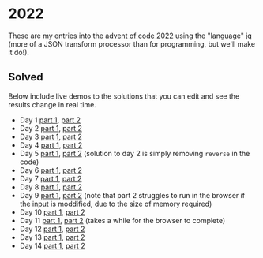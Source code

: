 # 2022

These are my entries into the [advent of code 2022](https://adventofcode.com/2022) using the "language" [jq](https://stedolan.github.io/jq/) (more of a JSON transform processor than for programming, but we'll make it do!).

## Solved

Below include live demos to the solutions that you can edit and see the results change in real time.

- Day 1 [part 1](https://jqterm.com/ff764509777096eb5a92fc89baa13547?query=split%28%22%5Cn%5Cn%22%29%20%7C%20map%28split%28%22%5Cn%22%29%20%7C%20map%28tonumber%3F%29%20%7C%20add%29%20%7C%20max&slurp=true&raw-input=true), [part 2](https://jqterm.com/ff764509777096eb5a92fc89baa13547?query=split%28%22%5Cn%5Cn%22%29%20%7C%20map%28split%28%22%5Cn%22%29%20%7C%20map%28tonumber%3F%29%20%7C%20add%29%20%7C%20sort%5B-3%3A%5D%20%7C%20add&slurp=true&raw-input=true)
- Day 2 [part 1](https://jqterm.com/a41db175eab863e7205a04275edf2da7?query=def%20values%3A%20%7B%20A%3A%20-1%2C%20B%3A%20-2%2C%20C%3A%20-3%2C%20X%3A%201%2C%20Y%3A%202%2C%20Z%3A%203%20%7D%5B.%5D%3B%0A%0A%23%20-2%20%3D%20win%2C%20-1%20%3D%20lose%2C%200%20%3D%20draw%2C%201%20%3D%20win%2C%202%20%3D%20lose%0A%23%20so%20we%20adjust%20the%20values%20for%20the%20scoring%0Adef%20score%3A%0A%20%20add%20%7C%0A%20%20if%20.%20%3D%3D%20-2%20then%201%0A%20%20elif%20.%20%3D%3D%202%20then%20-1%0A%20%20else%20.%0A%20%20end%0A%3B%0A%0Adef%20scoring%3A%20if%20.%20%3C%200%20then%200%20elif%20.%20%3D%3D%200%20then%203%20else%206%20end%3B%0A%0A%7B%20A%3A%20%22X%22%2C%20B%3A%20%22Y%22%2C%20C%3A%20%22Z%22%20%7D%20as%20%24draw%20%7C%0A%7B%20A%3A%20%22Y%22%2C%20B%3A%20%22Z%22%2C%20C%3A%20%22X%22%20%7D%20as%20%24win%20%7C%0A%7B%20A%3A%20%22Z%22%2C%20B%3A%20%22X%22%2C%20C%3A%20%22Y%22%20%7D%20as%20%24lose%20%7C%0A%0Adef%20predict%3A%0A%09if%20.%5B1%5D%20%3D%3D%20%22X%22%20then%20%5B.%5B0%5D%2C%20%24lose%5B.%5B0%5D%5D%5D%0A%09elif%20.%5B1%5D%20%3D%3D%20%22Y%22%20then%20%5B.%5B0%5D%2C%20%24draw%5B.%5B0%5D%5D%5D%0A%09else%20%5B.%5B0%5D%2C%20%24win%5B.%5B0%5D%5D%5D%0A%09end%0A%3B%0A%0Asplit%28%22%5Cn%22%29%20%7C%0Amap%28%0A%20%20select%28.%20!%3D%20%22%22%29%20%7C%20%23%20filter%20empty%0A%20%20split%28%22%20%22%29%20%7C%20%23%20get%20left%20and%20right%0A%20%20predict%20%7C%0A%20%20map%28values%29%20%7C%20%23%20convert%20to%20scoring%0A%20%20score%20as%20%24win%20%7C%20%23%20capture%20whether%20it%20was%20win%2C%20lose%20or%20draw%0A%20%20.%5B1%5D%20%2B%20%28%24win%20%7C%20scoring%29%0A%29%20%7C%20add%0A&slurp=true&raw-input=true), [part 2](https://jqterm.com/a41db175eab863e7205a04275edf2da7?query=def%20values%3A%20%7B%20A%3A%20-1%2C%20B%3A%20-2%2C%20C%3A%20-3%2C%20X%3A%201%2C%20Y%3A%202%2C%20Z%3A%203%20%7D%5B.%5D%3B%0A%0A%23%20-2%20%3D%20win%2C%20-1%20%3D%20lose%2C%200%20%3D%20draw%2C%201%20%3D%20win%2C%202%20%3D%20lose%0A%23%20so%20we%20adjust%20the%20values%20for%20the%20scoring%0Adef%20score%3A%0A%20%20add%20%7C%0A%20%20if%20.%20%3D%3D%20-2%20then%201%0A%20%20elif%20.%20%3D%3D%202%20then%20-1%0A%20%20else%20.%0A%20%20end%0A%3B%0A%0Adef%20scoring%3A%20if%20.%20%3C%200%20then%200%20elif%20.%20%3D%3D%200%20then%203%20else%206%20end%3B%0A%0A%7B%20A%3A%20%22X%22%2C%20B%3A%20%22Y%22%2C%20C%3A%20%22Z%22%20%7D%20as%20%24draw%20%7C%0A%7B%20A%3A%20%22Y%22%2C%20B%3A%20%22Z%22%2C%20C%3A%20%22X%22%20%7D%20as%20%24win%20%7C%0A%7B%20A%3A%20%22Z%22%2C%20B%3A%20%22X%22%2C%20C%3A%20%22Y%22%20%7D%20as%20%24lose%20%7C%0A%0Adef%20predict%3A%0A%09if%20.%5B1%5D%20%3D%3D%20%22X%22%20then%20%5B.%5B0%5D%2C%20%24lose%5B.%5B0%5D%5D%5D%0A%09elif%20.%5B1%5D%20%3D%3D%20%22Y%22%20then%20%5B.%5B0%5D%2C%20%24draw%5B.%5B0%5D%5D%5D%0A%09else%20%5B.%5B0%5D%2C%20%24win%5B.%5B0%5D%5D%5D%0A%09end%0A%3B%0A%0Asplit%28%22%5Cn%22%29%20%7C%0Amap%28%0A%20%20select%28.%20!%3D%20%22%22%29%20%7C%20%23%20filter%20empty%0A%20%20split%28%22%20%22%29%20%7C%20%23%20get%20left%20and%20right%0A%20%20predict%20%7C%0A%20%20map%28values%29%20%7C%20%23%20convert%20to%20scoring%0A%20%20score%20as%20%24win%20%7C%20%23%20capture%20whether%20it%20was%20win%2C%20lose%20or%20draw%0A%20%20.%5B1%5D%20%2B%20%28%24win%20%7C%20scoring%29%0A%29%20%7C%20add%0A&slurp=true&raw-input=true)
- Day 3 [part 1](https://jqterm.com/0a9a8041baad77b6f10715a57fff4adf?query=def%20mapToNumbers%3A%20explode%20%7C%20map%28.%20-%2096%29%20%7C%20map%28if%20.%20%3C%200%20then%20.%20%2B%2058%20else%20.%20end%29%3B%0A%0Adef%20findRepeating%3A%0A%20%20length%20as%20%24l%20%7C%20split%28%22%22%29%20%7C%0A%20%20%28reduce%20.%5B0%3A%24l%2F2%5D%5B%5D%20as%20%24_%20%28%7B%7D%3B%20.%20%2B%20%7B%20%22%5C%28%24_%29%22%3A%201%20%7D%20%29%29%20as%20%24start%20%7C%0A%20%20reduce%20.%5B%24l%2F2%3A%5D%5B%5D%20as%20%24_%20%28%24start%3B%20if%20.%5B%24_%5D%20%3D%3D%201%20then%20.%5B%24_%5D%20%2B%3D%201%20else%20.%20end%29%20%7C%0A%20%20to_entries%20%7C%20map%28select%28.value%20%3E%201%29%29%20%7C%20first.key%0A%3B%0A%0Adef%20parse%3A%20split%28%22%5Cn%22%29%20%7C%20map%28select%28.%20!%3D%20%22%22%29%29%3B%0A%0Aparse%20%7C%20map%28findRepeating%29%20%7C%20join%28%22%22%29%20%7C%20mapToNumbers%20%7C%20add%0A&slurp=true&raw-input=true), [part 2](https://jqterm.com/0a9a8041baad77b6f10715a57fff4adf?query=def%20mapToNumbers%3A%20explode%20%7C%20map%28.%20-%2096%29%20%7C%20map%28if%20.%20%3C%200%20then%20.%20%2B%2058%20else%20.%20end%29%3B%0A%0Adef%20findRepeating%3A%20%0A%20%20.%20as%20%24in%20%7C%20%0A%20%20%28reduce%20%28%24in%5B0%5D%20%7C%20split%28%22%22%29%29%5B%5D%20as%20%24_%20%28%7B%7D%3B%20.%20%2B%20%7B%20%24_%3A%201%20%7D%20%29%29%20%7C%20.%20as%20%24a%20%7C%0A%20%20reduce%20%28%24in%5B1%5D%20%7C%20split%28%22%22%29%29%5B%5D%20as%20%24_%20%28%24a%3B%20if%20.%5B%24_%5D%20%3D%3D%201%20then%20.%5B%24_%5D%20%2B%3D%201%20else%20.%20end%29%20%7C%20.%20as%20%24b%20%7C%0A%20%20reduce%20%28%24in%5B2%5D%20%7C%20split%28%22%22%29%29%5B%5D%20as%20%24_%20%28%24b%3B%20if%20.%5B%24_%5D%20%3D%3D%202%20then%20.%5B%24_%5D%20%2B%3D%201%20else%20.%20end%29%20%7C%0A%20%20to_entries%20%7C%20map%28select%28.value%20%3E%202%29%29%20%7C%20first.key%0A%3B%0A%0Adef%20parse%3A%20split%28%22%5Cn%22%29%20%7C%20map%28select%28.%20!%3D%20%22%22%29%29%3B%0A%0Adef%20group%28%24n%29%3A%20.%20as%20%24input%20%7C%20reduce%20range%20%280%3B%20length%3B%20%24n%29%20as%20%24i%20%28%5B%5D%3B%20.%20%2B%20%5B%24input%5B%24i%3A%24i%2B%24n%5D%5D%29%3B%0A%0Aparse%20%7C%20group%283%29%20%7C%20map%28findRepeating%29%20%7C%20join%28%22%22%29%20%7C%20mapToNumbers%20%7C%20add&slurp=true&raw-input=true)
- Day 4 [part 1](https://jqterm.com/633b9ded392c4558cdb4e70a963272bf?query=def%20parse%3A%20split%28%22%5Cn%22%29%20%7C%20map%28select%28.%20!%3D%20%22%22%29%20%7C%20split%28%22%2C%22%29%20%7C%20map%28split%28%22-%22%29%20%7C%20map%28tonumber%29%29%29%3B%0Adef%20asRange%3A%0A%09%28flatten%20%7C%20%7B%20min%3A%20min%2C%20max%3A%20max%20%7D%29%20as%20%24range%20%7C%0A%20%20map%28%0A%20%20%20%20%28.%5B0%5D%20%3E%20%24range.min%29%20or%20%28.%5B1%5D%20%3C%20%24range.max%29%0A%20%20%29%20%7C%20select%28%28.%5B0%5D%20and%20.%5B1%5D%29%20%7C%20not%29%0A%3B%0Aparse%20%7C%20map%28asRange%29%20%7C%20length%0A&slurp=true&raw-input=true), [part 2](https://jqterm.com/633b9ded392c4558cdb4e70a963272bf?query=def%20parse%3A%20split%28%22%5Cn%22%29%20%7C%20map%28select%28.%20!%3D%20%22%22%29%20%7C%20split%28%22%2C%22%29%20%7C%20map%28split%28%22-%22%29%20%7C%20map%28tonumber%29%29%29%3B%0A%0Aparse%20%7C%20map%28%0A%09%28flatten%20%7C%20max%20-%20min%29%20as%20%24range%20%7C%20%0A%09map%28max%20-%20min%29%20%7C%20%24range%20-%20add%0A%29%20%7C%20map%28select%28.%20%3E%200%20%7C%20not%29%29%20%7C%20length&slurp=true&raw-input=true)
- Day 5 [part 1](https://jqterm.com/e800b0fd6d97106e263952a776554891?query=def%20stripEmpty%3A%20map%28select%28.%20!%3D%20%22%22%20and%20.%20!%3D%20%22%20%22%29%29%3B%0A%0Adef%20parse%3A%20split%28%22%5Cn%5Cn%22%29%20%7C%20map%28split%28%22%5Cn%22%29%20%7C%20stripEmpty%29%20%7C%20%7B%20stack%3A%20.%5B0%5D%2C%20moves%3A%20.%5B1%5D%20%7D%3B%0A%0Adef%20getRows%28%24cols%29%3A%0A%20%20.%20as%20%24stack%20%7C%0A%20%20reduce%20range%20%280%3B%20%24cols%20*%204%3B%204%29%20as%20%24i%20%28%0A%20%20%20%20%5B%5D%3B%0A%20%20%20%20.%20%2B%20%5B%24stack%5B%24i%2B1%3A%24i%2B2%5D%5D%0A%20%20%29%3B%0A%0Adef%20parseStack%3A%0A%20%20.stack%20%7C%20reverse%20as%20%24stack%20%7C%0A%20%20%28%24stack%5B0%5D%20%7C%20split%28%22%20%22%29%20%7C%20stripEmpty%20%7C%20length%29%20as%20%24cols%20%7C%0A%20%20%24stack%5B1%3A%5D%20%7C%20map%28getRows%28%24cols%29%29%20%7C%20transpose%20%7C%20map%28stripEmpty%29%0A%3B%0A%0Adef%20parseMove%3A%20split%28%22%20%22%29%20%7C%20%7B%20n%3A%20.%5B1%5D%20%7C%20tonumber%2C%20from%3A%20%28.%5B3%5D%20%7C%20tonumber%20-1%29%2C%20to%3A%20%28.%5B5%5D%20%7C%20tonumber%20-1%29%20%7D%3B%0A%0Adef%20processMoves%3A%0A%20%20reduce%20%28.moves%20%7C%20map%28parseMove%29%29%5B%5D%20as%20%24move%20%28%0A%20%20%20%20.stack%3B%20%23%20initial%20state%0A%20%20%20%20%28.%5B%24move.from%5D%5B-%24move.n%3A%5D%20%7C%20reverse%29%20as%20%24target%20%7C%20%23%20copy%0A%20%20%20%20.%5B%24move.from%5D%20%3D%20.%5B%24move.from%5D%5B%3A-%24move.n%5D%20%7C%20%23%20remove%0A%20%20%20%20.%5B%24move.to%5D%20%2B%3D%20%24target%20%23%20add%0A%20%20%29%0A%3B%0A%0Aparse%20%7C%0A.%20%2B%20%7B%20stack%3A%20parseStack%20%7D%20%7C%0AprocessMoves%20%7C%0Amap%28.%5B-1%5D%29%20%7C%20%0Ajoin%28%22%22%29%0A&slurp=true&raw-input=true&raw=true), [part 2](https://jqterm.com/e800b0fd6d97106e263952a776554891?query=def%20stripEmpty%3A%20map%28select%28.%20!%3D%20%22%22%20and%20.%20!%3D%20%22%20%22%29%29%3B%0A%0Adef%20parse%3A%20split%28%22%5Cn%5Cn%22%29%20%7C%20map%28split%28%22%5Cn%22%29%20%7C%20stripEmpty%29%20%7C%20%7B%20stack%3A%20.%5B0%5D%2C%20moves%3A%20.%5B1%5D%20%7D%3B%0A%0Adef%20getRows%28%24cols%29%3A%0A%20%20.%20as%20%24stack%20%7C%0A%20%20reduce%20range%20%280%3B%20%24cols%20*%204%3B%204%29%20as%20%24i%20%28%0A%20%20%20%20%5B%5D%3B%0A%20%20%20%20.%20%2B%20%5B%24stack%5B%24i%2B1%3A%24i%2B2%5D%5D%0A%20%20%29%3B%0A%0Adef%20parseStack%3A%0A%20%20.stack%20%7C%20reverse%20as%20%24stack%20%7C%0A%20%20%28%24stack%5B0%5D%20%7C%20split%28%22%20%22%29%20%7C%20stripEmpty%20%7C%20length%29%20as%20%24cols%20%7C%0A%20%20%24stack%5B1%3A%5D%20%7C%20map%28getRows%28%24cols%29%29%20%7C%20transpose%20%7C%20map%28stripEmpty%29%0A%3B%0A%0Adef%20parseMove%3A%20split%28%22%20%22%29%20%7C%20%7B%20n%3A%20.%5B1%5D%20%7C%20tonumber%2C%20from%3A%20%28.%5B3%5D%20%7C%20tonumber%20-1%29%2C%20to%3A%20%28.%5B5%5D%20%7C%20tonumber%20-1%29%20%7D%3B%0A%0Adef%20processMoves%3A%0A%20%20reduce%20%28.moves%20%7C%20map%28parseMove%29%29%5B%5D%20as%20%24move%20%28%0A%20%20%20%20.stack%3B%20%23%20initial%20state%0A%20%20%20%20.%5B%24move.from%5D%5B-%24move.n%3A%5D%20as%20%24target%20%7C%20%23%20copy%0A%20%20%20%20.%5B%24move.from%5D%20%3D%20.%5B%24move.from%5D%5B%3A-%24move.n%5D%20%7C%20%23%20remove%0A%20%20%20%20.%5B%24move.to%5D%20%2B%3D%20%24target%20%23%20add%0A%20%20%29%0A%3B%0A%0Aparse%20%7C%0A.%20%2B%20%7B%20stack%3A%20parseStack%20%7D%20%7C%0AprocessMoves%20%7C%0Amap%28.%5B-1%5D%29%20%7C%20%0Ajoin%28%22%22%29%0A&slurp=true&raw-input=true&raw=true) (solution to day 2 is simply removing `reverse` in the code)
- Day 6 [part 1](https://jqterm.com/656c5189b2346d56b2ad5c9f4af97402?query=4%20as%20%24n%20%7C%0A.%20as%20%24input%20%7C%0A0%20%7C%20until%28%0A%20%20%28%24input%5B.%3A.%2B%24n%5D%20%7C%20explode%20%7C%20unique%20%7C%20length%29%20%3D%3D%20%24n%3B%0A%20%20.%20%2B%201%0A%29%20%7C%0A.%20%2B%20%24n&slurp=true&raw-input=true), [part 2](https://jqterm.com/656c5189b2346d56b2ad5c9f4af97402?query=14%20as%20%24n%20%7C%0A.%20as%20%24input%20%7C%0A0%20%7C%20until%28%0A%20%20%28%24input%5B.%3A.%2B%24n%5D%20%7C%20explode%20%7C%20unique%20%7C%20length%29%20%3D%3D%20%24n%3B%0A%20%20.%20%2B%201%0A%29%20%7C%0A.%20%2B%20%24n&slurp=true&raw-input=true)
- Day 7 [part 1](https://jqterm.com/edc25c50ed0c5168f221a6f934bb0824?query=def%20log%28s%29%3A%20.%20as%20%24_%20%7C%20%5Bs%5D%20%7C%20debug%20%7C%20%24_%3B%0Adef%20parse%3A%20split%28%22%5Cn%22%29%20%7C%20map%28select%28.%20!%3D%20%22%22%29%29%3B%0Adef%20parseLine%3A%0A%09split%28%22%20%22%29%20%7C%0A%09if%20.%5B0%5D%20%3D%3D%20%22dir%22%20then%0A%09%09%7B%20file%3A%20%22%5C%28.%5B1%5D%29%22%2C%20contents%3A%20%7B%7D%2C%20type%3A%20%22dir%22%20%7D%0A%09else%0A%09%09%7B%20file%3A%20%22%5C%28.%5B1%5D%29%22%2C%20size%3A%20.%5B0%5D%20%7C%20tonumber%2C%20type%3A%20%22file%22%20%7D%0A%09end%0A%3B%0A%0Adef%20cd%28%24path%29%3A%0A%20%20if%20%24path%20%3D%3D%20%22..%22%20then%0A%20%20%20%20.pwd%20%3D%20.pwd%5B%3A-1%5D%20%23%20pop%0A%20%20else%0A%20%20%20%20.pwd%20%2B%3D%20%5B%24path%5D%20%7C%0A%20%20%20%20setpath%28.pwd%3B%20%7B%20_files%3A%20%5B%5D%20%7D%29%0A%20%20end%0A%3B%0A%0Adef%20doCommand%28%24cmd%29%3A%0A%09if%20%28%24cmd%20%7C%20startswith%28%22%24%20cd%22%29%29%20then%0A%09%09%28%24cmd%20%7C%20split%28%22%20%22%29%20%7C%20.%5B2%5D%29%20as%20%24path%20%7C%0A%20%20%20%20cd%28%24path%29%0A%09elif%20%24cmd%20%7C%20startswith%28%22%24%20ls%22%29%20then%0A%20%20%20%20.%0A%09else%0A%20%20%20%20%28%24cmd%20%7C%20parseLine%29%20as%20%24res%20%7C%0A%20%20%20%20if%20%24res.type%20%3D%3D%20%22file%22%20then%0A%20%20%20%20%20%20%28getpath%28.pwd%20%2B%20%5B%22_files%22%5D%29%20%2B%20%5B%24res%5D%29%20as%20%24res%20%7C%0A%20%20%20%20%20%20setpath%28.pwd%20%2B%20%5B%22_files%22%5D%3B%20%24res%29%0A%20%20%20%20else%20.%20end%0A%09end%0A%3B%0A%0Adef%20buildTree%28%24fs%29%3A%0A%20%20reduce%20.%5B%5D%20as%20%24line%20%28%0A%20%20%20%20%24fs%3B%20%23%20initial%20state%0A%20%20%20%20doCommand%28%24line%29%0A%20%20%29%0A%3B%0A%0Adef%20calc%3A%0A%20%20walk%28%0A%20%20%20%20if%20type%20%3D%3D%20%22object%22%20and%20._files%3F%20then%0A%20%20%20%20%20._size%20%3D%20%28%5B..%5D%20%7C%20map%28select%28._files%3F%29._files%20%7C%20map%28.size%29%20%7C%20add%29%29%0A%20%20%20%20else%20.%20end%0A%20%20%29%0A%3B%0A%0Adef%20total%3A%0A%20%20%5B..%5D%20%7C%20map%28select%28._size%3F%29._size%20%7C%20add%29%20%7C%20map%28select%28.%20%3C%3D%20100000%29%29%20%7C%20add%0A%3B%0A%0A%7B%20%22%2F%22%3A%20%7B%7D%2C%20%22pwd%22%3A%20%5B%22%2F%22%5D%20%7D%20as%20%24fs%20%7C%0A%0Aparse%5B1%3A%5D%20%7C%20buildTree%28%24fs%29%20%7C%20calc%20%7C%20total%0A&slurp=true&raw-input=true), [part 2](https://jqterm.com/edc25c50ed0c5168f221a6f934bb0824?query=def%20log%28s%29%3A%20.%20as%20%24_%20%7C%20%5Bs%5D%20%7C%20debug%20%7C%20%24_%3B%0Adef%20parse%3A%20split%28%22%5Cn%22%29%20%7C%20map%28select%28.%20!%3D%20%22%22%29%29%3B%0Adef%20parseLine%3A%0A%09split%28%22%20%22%29%20%7C%0A%09if%20.%5B0%5D%20%3D%3D%20%22dir%22%20then%0A%09%09%7B%20file%3A%20%22%5C%28.%5B1%5D%29%22%2C%20contents%3A%20%7B%7D%2C%20type%3A%20%22dir%22%20%7D%0A%09else%0A%09%09%7B%20file%3A%20%22%5C%28.%5B1%5D%29%22%2C%20size%3A%20.%5B0%5D%20%7C%20tonumber%2C%20type%3A%20%22file%22%20%7D%0A%09end%0A%3B%0A%0Adef%20cd%28%24path%29%3A%0A%20%20if%20%24path%20%3D%3D%20%22..%22%20then%0A%20%20%20%20.pwd%20%3D%20.pwd%5B%3A-1%5D%20%23%20pop%0A%20%20else%0A%20%20%20%20.pwd%20%2B%3D%20%5B%24path%5D%20%7C%0A%20%20%20%20setpath%28.pwd%3B%20%7B%20_files%3A%20%5B%5D%20%7D%29%0A%20%20end%0A%3B%0A%0Adef%20doCommand%28%24cmd%29%3A%0A%09if%20%28%24cmd%20%7C%20startswith%28%22%24%20cd%22%29%29%20then%0A%09%09%28%24cmd%20%7C%20split%28%22%20%22%29%20%7C%20.%5B2%5D%29%20as%20%24path%20%7C%0A%20%20%20%20cd%28%24path%29%0A%09elif%20%24cmd%20%7C%20startswith%28%22%24%20ls%22%29%20then%0A%20%20%20%20.%0A%09else%0A%20%20%20%20%28%24cmd%20%7C%20parseLine%29%20as%20%24res%20%7C%0A%20%20%20%20if%20%24res.type%20%3D%3D%20%22file%22%20then%0A%20%20%20%20%20%20%28getpath%28.pwd%20%2B%20%5B%22_files%22%5D%29%20%2B%20%5B%24res%5D%29%20as%20%24res%20%7C%0A%20%20%20%20%20%20setpath%28.pwd%20%2B%20%5B%22_files%22%5D%3B%20%24res%29%0A%20%20%20%20else%20.%20end%0A%09end%0A%3B%0A%0Adef%20buildTree%28%24fs%29%3A%0A%20%20reduce%20.%5B%5D%20as%20%24line%20%28%0A%20%20%20%20%24fs%3B%20%23%20initial%20state%0A%20%20%20%20doCommand%28%24line%29%0A%20%20%29%0A%3B%0A%0Adef%20calc%3A%0A%20%20walk%28%0A%20%20%20%20if%20type%20%3D%3D%20%22object%22%20and%20._files%3F%20then%0A%20%20%20%20%20._size%20%3D%20%28%5B..%5D%20%7C%20map%28select%28._files%3F%29._files%20%7C%20map%28.size%29%20%7C%20add%29%29%0A%20%20%20%20else%20.%20end%0A%20%20%29%0A%3B%0A%0Adef%20totals%3A%0A%20%20%5B..%5D%20%7C%20map%28select%28._size%3F%29._size%20%7C%20add%29%0A%3B%0A%0A%7B%20%22%2F%22%3A%20%7B%7D%2C%20%22pwd%22%3A%20%5B%22%2F%22%5D%20%7D%20as%20%24fs%20%7C%0A70000000%20as%20%24total%20%7C%0A30000000%20as%20%24min%20%7C%0Aparse%5B1%3A%5D%20%7C%20buildTree%28%24fs%29%20%7C%0Acalc%20%7C%0Atotals%20%7C%0Asort%20%7C%0A%28%24total%20-%20last%29%20as%20%24available%20%7C%0Amap%28select%28%0A%20%20%28%24available%20%2B%20.%29%20%3E%20%24min%0A%29%29%20%7C%20first%0A&slurp=true&raw-input=true)
- Day 8 [part 1](https://jqterm.com/a1d8b5dbbc82a3775431a28dc3cbda9d?query=def%20parse%3A%0A%09split%28%22%5Cn%22%29%20%7C%0A%09map%28select%28.%20!%3D%20%22%22%29%20%7C%0A%09%20%20%20%20split%28%22%22%29%20%7C%0A%09%09map%28tonumber%29%0A%09%29%20%7C%0A%09to_entries%20%7C%0A%09map%28%0A%09%09.key%20as%20%24y%20%7C%0A%20%20%20%20%20%20%09.value%20%7C%0A%20%20%20%20%20%20%09to_entries%20%7C%0A%20%20%20%20%20%20%09map%28%0A%09%09%09.%20%2B%20%7B%20x%3A%20.key%2C%20y%3A%20%24y%20%7D%20%7C%0A%20%20%20%20%20%20%20%20%20%20%09del%28.key%29%0A%09%09%29%0A%09%29%0A%3B%0A%0Adef%20find%28%24trees%29%3A%0A%20%20%24trees%20%7C%0A%09.%5B1%3A-1%5D%20%7C%0A%20%20map%28%0A%20%20%20%20first%20as%20%24first%20%7C%0A%20%20%20%20.%5B1%3A-1%5D%20%7C%0A%20%20%20%20%20%20%23%20log%28%24first%2C.%29%7C%0A%20%20%20%20reduce%20.%5B%5D%20as%20%24_%20%28%0A%20%20%20%20%20%20%5B%24first%5D%3B%0A%20%20%20%20%20%20if%20%24_.value%20%3E%20last.value%20then%0A%20%20%20%20%20%20%20%20.%20%2B%20%5B%24_%5D%0A%20%20%20%20%20%20else%0A%20%20%20%20%20%20%20%20.%0A%20%20%20%20%20%20end%0A%20%20%20%20%29%20%7C%20.%5B1%3A%5D%0A%20%20%29%0A%3B%0A%0Aparse%20%7C%0A.%20as%20%24input%20%7C%0A%5B%0A%20%20find%28.%29%2C%0A%20%20find%28map%28reverse%29%29%2C%0A%20%20find%28transpose%29%2C%0A%20%20find%28transpose%20%7C%20map%28reverse%29%29%0A%5D%20%7C%0Aflatten%20%7C%0Amap%28select%28.%20!%3D%20null%29%29%20%7C%0Aunique%20%7C%0Alength%20as%20%24inner%20%7C%0A%24input%20%7C%0Afirst%20%7C%0Alength%20*%202%20%2B%20%28%24input%20%7C%20transpose%20%7C%20first%20%7C%20%28length%20-%202%29%20*%202%29%20%2B%20%24inner%0A&slurp=true&raw-input=true), [part 2](https://jqterm.com/a1d8b5dbbc82a3775431a28dc3cbda9d?query=def%20parse%3A%0A%09split%28%22%5Cn%22%29%20%7C%0A%09map%28select%28.%20!%3D%20%22%22%29%20%7C%0A%09%20%20%20%20split%28%22%22%29%20%7C%0A%09%09map%28tonumber%29%0A%09%29%20%7C%0A%09to_entries%20%7C%0A%09map%28%0A%09%09.key%20as%20%24y%20%7C%0A%20%20%20%20%20%20%09.value%20%7C%0A%20%20%20%20%20%20%09to_entries%20%7C%0A%20%20%20%20%20%20%09map%28%0A%09%09%09.%20%2B%20%7B%20x%3A%20.key%2C%20y%3A%20%24y%20%7D%20%7C%0A%20%20%20%20%20%20%20%20%20%20%09del%28.key%29%0A%09%09%29%0A%09%29%0A%3B%0A%0Adef%20find%3A%0A%20%20map%28%20%23%20each%20row%0A%20%20%20%20.%20as%20%24input%20%7C%0A%20%20%20%20%5Bforeach%20range%280%3B%20length%29%20as%20%24i%20%28%0A%20%20%20%20%20%20%24input%5B0%5D%3B%0A%20%20%20%20%20%20%24input%5B%24i%5D%20as%20%24current%20%7C%0A%20%20%20%20%20%20%24input%5B%24i%2B1%3A%5D%20%7C%0A%20%20%20%20%20%20length%20as%20%24n%20%7C%0A%20%20%20%20%20%20if%20%24n%20%3D%3D%200%20then%0A%20%20%20%20%20%20%20%200%0A%20%20%20%20%20%20else%0A%20%20%20%20%20%20%20%20until%28%0A%20%20%20%20%20%20%20%20%20%20%28length%20%3D%3D%200%29%20or%20%28first.value%20%3E%3D%20%24current.value%29%3B%0A%20%20%20%20%20%20%20%20%20%20.%5B1%3A%5D%0A%20%20%20%20%20%20%20%20%29%20%7C%0A%0A%20%20%20%20%20%20%20%20if%20length%20%3D%3D%200%20then%0A%20%20%20%20%20%20%20%20%20%200%0A%20%20%20%20%20%20%20%20else%0A%20%20%20%20%20%20%20%20%20%20length%20-%201%0A%20%20%20%20%20%20%20%20end%20%7C%0A%0A%20%20%20%20%20%20%20%20%28%24n%20-%20length%29%0A%20%20%20%20%20%20end%20%7C%0A%20%20%20%20%20%20.%20as%20%24score%20%7C%0A%0A%20%20%20%20%20%20%24input%5B%24i%5D%20%2B%20%7B%20score%3A%20%28%24score%20*%20%28%24input%5B%24i%5D.score%20%2F%2F%201%29%29%20%7D%0A%20%20%20%20%20%20%3B%0A%0A%20%20%20%20%20%20.%20%23%20emit%0A%20%20%20%20%29%5D%0A%20%20%29%0A%3B%0A%0Aparse%20%7C%0Afind%20%7C%0Amap%28reverse%29%20%7C%0Afind%20%7C%0Atranspose%20%7C%0Afind%20%7C%0Amap%28reverse%29%20%7C%0Afind%20%7C%0Aflatten%20%7C%0Amax_by%28.score%29%20%7C%0A.score%0A&slurp=true&raw-input=true)
- Day 9 [part 1](https://jqterm.com/304f9590d16035b539a8435f44440896?query=def%20parse%3A%20split%28%22%5Cn%22%29%20%7C%20map%28select%28.%20!%3D%20%22%22%29%20%7C%20split%28%22%20%22%29%20%7C%20%7B%20dir%3A%20.%5B0%5D%2C%20n%3A%20.%5B1%5D%20%7C%20tonumber%20%7D%29%20%3B%0A%0Adef%20calcGrid%3A%0A%20%20%5B%7B%20%20x%3A%200%2C%20y%3A%200%20%7D%5D%20as%20%24grid%20%7C%0A%20%20.%20as%20%24steps%20%7C%0A%20%20reduce%20range%280%3B%20length%29%20as%20%24i%20%28%0A%20%20%20%20%24grid%3B%0A%20%20%20%20if%20%24steps%5B%24i%5D.dir%20%3D%3D%20%22R%22%20then%0A%20%20%20%20%20%20.%20%2B%20%5B%7B%20x%3A%20%28last.x%20%2B%20%24steps%5B%24i%5D.n%29%2C%20y%3A%20last.y%20%7D%5D%0A%20%20%20%20elif%20%24steps%5B%24i%5D.dir%20%3D%3D%20%22L%22%20then%0A%20%20%20%20%20%20.%20%2B%20%5B%7B%20x%3A%20%28last.x%20-%20%24steps%5B%24i%5D.n%29%2C%20y%3A%20last.y%20%7D%5D%0A%20%20%20%20elif%20%24steps%5B%24i%5D.dir%20%3D%3D%20%22U%22%20then%0A%20%20%20%20%20%20.%20%2B%20%5B%7B%20x%3A%20last.x%2C%20y%3A%20%28last.y%20%2B%20%24steps%5B%24i%5D.n%29%20%7D%5D%0A%20%20%20%20else%0A%20%20%20%20%20%20.%20%2B%20%5B%7B%20x%3A%20last.x%2C%20y%3A%20%28last.y%20-%20%24steps%5B%24i%5D.n%29%20%7D%5D%0A%20%20%20%20end%0A%20%20%29%20%7C%20%7B%0A%20%20%20%20width%3A%20%28%28max_by%28.x%29.x%20-%20min_by%28.x%29.x%29%20%2B%201%29%2C%0A%20%20%20%20height%3A%20%28%28max_by%28.y%29.y%20-%20min_by%28.y%29.y%29%20%2B%201%29%2C%0A%20%20%20%20extra%3A%20%5B%28min_by%28.x%29.x%20%7C%20fabs%29%2C%20%28min_by%28.y%29.y%20%7C%20fabs%29%5D%0A%20%20%7D%0A%3B%0A%0Adef%20repeatN%28%24n%29%3A%20.%20as%20%24_%20%7C%20%5Brange%280%3B%20%24n%29%5D%20%7C%20map%28%24_%29%20%7C%20join%28%22%22%29%3B%0Adef%20stepValue%3A%0A%20%20%20%20if%20.s%20then%0A%20%20%20%20%20%20%22s%22%0A%20%20%20%20elif%20.h%20then%0A%20%20%20%20%20%20%22H%22%0A%20%20%20%20elif%20.t%20then%0A%20%20%20%20%20%20%22T%22%0A%20%20%20%20elif%20.visited%20then%0A%20%20%20%20%20%20%22%23%22%0A%20%20%20%20else%0A%20%20%20%20%20%20%22.%22%0A%20%20%20%20end%0A%3B%0Adef%20renderState%28%24grid%29%3A%0A%20%20.%20as%20%24movement%20%7C%0A%20%20reduce%20range%280%3B%20%24grid.height%29%20as%20%24y%20%28%0A%20%20%20%20%5B%5D%3B%0A%20%20%20%20.%20%2B%20%5Breduce%20range%280%3B%20%24grid.width%29%20as%20%24x%20%28%0A%20%20%20%20%20%20%5B%5D%3B%0A%20%20%20%20%20%20.%20%2B%20%5B%28%24movement%5B%24y%5D%5B%24x%5D%20%7C%20stepValue%29%20%2F%2F%20%22.%22%5D%0A%20%20%20%20%29%20%7C%20join%28%22%22%29%5D%0A%20%20%29%20%7C%20reverse%20%7C%20join%28%22%5Cn%22%29%3B%0A%0Adef%20splitter%28%24n%29%3A%20%22~%22%20%7C%20repeatN%28%24n%29%3B%0Adef%20clear%3A%20%22%5Cn%22%20%7C%20repeatN%282%29%3B%0Adef%20count%3A%20flatten%20%7C%20map%28select%28.visited%29%29%20%7C%20length%3B%0Adef%20render%28%24grid%29%3A%20%22%5C%28splitter%28%24grid.width%29%29%5Cn%5C%28renderState%28%24grid%29%29%5Cn%5C%28splitter%28%24grid.width%29%29%5Cn%5C%28count%29%5C%28clear%29%22%3B%0A%0Adef%20setInitialPoint%28%24grid%29%3A%0A%20%20%7B%20x%3A%20%24grid.extra%5B0%5D%2C%20y%3A%20%24grid.extra%5B1%5D%20%7D%20as%20%24init%20%7C%0A%20%20.grid%5B%24init.y%5D%5B%24init.x%5D%20%3D%20%7B%20visited%3A%20true%2C%20t%3A%20true%2C%20h%3A%20true%2C%20s%3A%20true%20%7D%20%2B%20%24init%20%7C%0A%20%20.head%20%3D%20%24init%20%7C%0A%20%20.tail%20%3D%20%24init%20%7C%0A%20%20.%0A%3B%0A%0Adef%20init%28%24grid%29%3A%0A%20%20reduce%20range%280%3B%20%24grid.height%29%20as%20%24y%20%28%0A%20%20%20%20%5B%5D%3B%0A%20%20%20%20.%20%2B%20%5Breduce%20range%280%3B%20%24grid.width%29%20as%20%24x%20%28%0A%20%20%20%20%20%20%5B%5D%3B%0A%20%20%20%20%20%20.%20%2B%20%5B%7B%20x%3A%20%24x%2C%20y%3A%20%24y%2C%20visited%3A%20false%20%7D%5D%0A%20%20%20%20%29%5D%0A%20%20%29%20%7C%0A%20%20%7B%20grid%3A%20.%20%7D%20%7C%0A%20%20setInitialPoint%28%24grid%29%0A%3B%0A%0A%0Adef%20remove%28%24point%29%3A%20.grid%5B.%5B%24point%5D.y%5D%5B.%5B%24point%5D.x%5D%5B%24point%5B0%3A1%5D%5D%20%3D%20false%20%7C%20.%3B%0Adef%20add%28%24point%29%3A%20.grid%5B.%5B%24point%5D.y%5D%5B.%5B%24point%5D.x%5D%5B%24point%5B0%3A1%5D%5D%20%3D%20true%20%7C%20.%3B%0A%0Adef%20visit%3A%20.grid%5B.tail.y%5D%5B.tail.x%5D.visited%20%3D%20true%20%7C%20.%20%3B%0A%0Adef%20moveSingleAxis%28%24x%3B%20%24y%29%3A%0A%20%20if%20%24x%20%3E%201%20then%0A%20%20%20%20.tail.x%20%2B%3D%20%28%24x-1%29%0A%20%20elif%20%24x%20%3C%20-1%20then%0A%20%20%20%20.tail.x%20-%3D%201%0A%20%20else%0A%20%20%20%20.%0A%20%20end%20%7C%0A%0A%20%20if%20%24y%20%3E%201%20then%0A%20%20%20%20.tail.y%20%2B%3D%20%28%24y-1%29%0A%20%20elif%20%24y%20%3C%20-1%20then%0A%20%20%20%20.tail.y%20-%3D%201%0A%20%20else%0A%20%20%20%20.%0A%20%20end%0A%3B%0A%0Adef%20moveT%3A%0A%20%20remove%28%22tail%22%29%20%7C%0A%20%20%28.head.x%20-%20.tail.x%29%20as%20%24x%20%7C%0A%20%20%28.head.y%20-%20.tail.y%29%20as%20%24y%20%7C%0A%0A%20%20if%20%24y%20%3D%3D%200%20or%20%24x%20%3D%3D%200%20then%20%23%20single%20axis%20movement%0A%20%20%20%20moveSingleAxis%28%24x%3B%20%24y%29%0A%20%20else%20%23%20diagonal%0A%20%20%20%20if%20%24y%20%7C%20fabs%20%3D%3D%202%20then%0A%20%20%20%20%20%20.tail.x%20%3D%20.head.x%20%7C%0A%20%20%20%20%20%20moveSingleAxis%280%3B%20%24y%29%0A%20%20%20%20elif%20%24x%20%7C%20fabs%20%3D%3D%202%20then%0A%20%20%20%20%20%20.tail.y%20%3D%20.head.y%20%7C%0A%20%20%20%20%20%20moveSingleAxis%28%24x%3B%200%29%0A%20%20%20%20else%0A%20%20%20%20%20%20.%0A%20%20%20%20end%0A%20%20end%20%7C%0A%20%20add%28%22tail%22%29%20%7C%0A%20%20visit%0A%3B%0A%0Adef%20moveH%28%24axis%3B%20%24direction%29%3A%0A%20%20%23%201.%20remove%20H%20from%20current%20position%0A%20%20remove%28%22head%22%29%20%7C%0A%20%20%23%202.%20update%20position%0A%20%20.head%5B%24axis%5D%20%3D%20%28.head%5B%24axis%5D%20%2B%20%24direction%29%20%7C%0A%20%20%23%203.%20update%20H%0A%20%20add%28%22head%22%29%20%7C%0A%20%20moveT%0A%3B%0Adef%20moveH%28%24axis%29%3A%20moveH%28%24axis%3B%201%29%3B%0A%0A%0Adef%20walkSteps%28%24state%3B%20%24grid%29%3A%0A%20%20.%20as%20%24steps%20%7C%0A%20%20foreach%20range%280%3B%20length%29%20as%20%24i%20%28%0A%20%20%20%20%24state%3B%0A%20%20%20%20%23%20update%0A%20%20%20%20%24steps%5B%24i%5D%20as%20%24dir%20%7C%0A%0A%20%20%20%20if%20%24dir%20%3D%3D%20%22R%22%20then%0A%20%20%20%20%20%20moveH%28%22x%22%29%0A%20%20%20%20elif%20%24dir%20%3D%3D%20%22L%22%20then%0A%20%20%20%20%20%20moveH%28%22x%22%3B%20-1%29%0A%20%20%20%20elif%20%24dir%20%3D%3D%20%22D%22%20then%0A%20%20%20%20%20%20moveH%28%22y%22%3B%20-1%29%0A%20%20%20%20else%0A%20%20%20%20%20%20moveH%28%22y%22%29%0A%20%20%20%20end%3B%0A%20%20%20%20.grid%20%7C%20render%28%24grid%29%0A%20%20%29%0A%3B%0A%0Adef%20explodeSteps%3A%0A%20%20reduce%20.%5B%5D%20as%20%24step%20%28%0A%20%20%20%20%5B%5D%3B%0A%20%20%20%20.%20%2B%20%28%5Brange%280%3B%20%24step.n%29%5D%20%7C%20map%28%24step.dir%29%29%0A%20%20%29%0A%3B%0A%0Aparse%20%7C%0AcalcGrid%20as%20%24grid%20%7C%0AexplodeSteps%20%7C%0AwalkSteps%28init%28%24grid%29%3B%20%24grid%29%0A&slurp=true&raw-input=true&raw=true), [part 2](https://jqterm.com/304f9590d16035b539a8435f44440896?query=def%20log%28s%29%3A%20.%20as%20%24_%20%7C%20if%20%5Bs%5D%20%7C%20length%20%3E%200%20then%20%5Bs%5D%20%7C%20debug%20else%20empty%20end%20%7C%20%24_%3B%0Adef%20log%28s%29%3A%20.%3B%20%23%20this%20let%27s%20me%20turn%20logging%20on%20and%20off%20easily%0A%0Adef%20parse%3A%20split%28%22%5Cn%22%29%20%7C%20map%28select%28.%20!%3D%20%22%22%29%20%7C%20split%28%22%20%22%29%20%7C%20%7B%20dir%3A%20.%5B0%5D%2C%20n%3A%20.%5B1%5D%20%7C%20tonumber%20%7D%29%20%3B%0A%0Adef%20calcGrid%3A%0A%20%20%5B%7B%20%20x%3A%200%2C%20y%3A%200%20%7D%5D%20as%20%24grid%20%7C%0A%20%20.%20as%20%24steps%20%7C%0A%20%20reduce%20range%280%3B%20length%29%20as%20%24i%20%28%0A%20%20%20%20%24grid%3B%0A%20%20%20%20if%20%24steps%5B%24i%5D.dir%20%3D%3D%20%22R%22%20then%0A%20%20%20%20%20%20.%20%2B%20%5B%7B%20x%3A%20%28last.x%20%2B%20%24steps%5B%24i%5D.n%29%2C%20y%3A%20last.y%20%7D%5D%0A%20%20%20%20elif%20%24steps%5B%24i%5D.dir%20%3D%3D%20%22L%22%20then%0A%20%20%20%20%20%20.%20%2B%20%5B%7B%20x%3A%20%28last.x%20-%20%24steps%5B%24i%5D.n%29%2C%20y%3A%20last.y%20%7D%5D%0A%20%20%20%20elif%20%24steps%5B%24i%5D.dir%20%3D%3D%20%22U%22%20then%0A%20%20%20%20%20%20.%20%2B%20%5B%7B%20x%3A%20last.x%2C%20y%3A%20%28last.y%20%2B%20%24steps%5B%24i%5D.n%29%20%7D%5D%0A%20%20%20%20else%0A%20%20%20%20%20%20.%20%2B%20%5B%7B%20x%3A%20last.x%2C%20y%3A%20%28last.y%20-%20%24steps%5B%24i%5D.n%29%20%7D%5D%0A%20%20%20%20end%0A%20%20%29%20%7C%20%7B%0A%20%20%20%20width%3A%20%28%28max_by%28.x%29.x%20-%20min_by%28.x%29.x%29%20%2B%201%29%2C%0A%20%20%20%20height%3A%20%28%28max_by%28.y%29.y%20-%20min_by%28.y%29.y%29%20%2B%201%29%2C%0A%20%20%20%20extra%3A%20%5B%28min_by%28.x%29.x%20%7C%20fabs%29%2C%20%28min_by%28.y%29.y%20%7C%20fabs%29%5D%0A%20%20%7D%0A%3B%0A%0Adef%20repeatN%28%24n%29%3A%20.%20as%20%24_%20%7C%20%5Brange%280%3B%20%24n%29%5D%20%7C%20map%28%24_%29%20%7C%20join%28%22%22%29%3B%0Adef%20stepValue%28%24tail%3B%20%24x%3B%20%24y%29%3A%0A%20%20%20%20%28%24tail%20%7C%20index%28%7B%20x%3A%20%24x%2C%20y%3A%20%24y%20%7D%29%29%20as%20%24index%20%7C%0A%20%20%20%20if%20.s%20then%0A%20%20%20%20%20%20%22s%22%0A%20%20%20%20elif%20.h%20then%0A%20%20%20%20%20%20%22H%22%0A%20%20%20%20elif%20.t%20then%0A%20%20%20%20%20%20%22T%22%0A%20%20%20%20elif%20.visited%20then%0A%20%20%20%20%20%20%22%23%22%0A%20%20%20%20elif%20%24index%20!%3D%20null%20then%0A%20%20%20%20%20%20%24index%20%7C%20tostring%0A%20%20%20%20else%0A%20%20%20%20%20%20%22.%22%0A%20%20%20%20end%0A%3B%0Adef%20renderState%28%24grid%29%3A%0A%20%20.snake%20as%20%24tail%20%7C%0A%20%20.grid%20as%20%24movement%20%7C%0A%20%20reduce%20range%280%3B%20%24grid.height%29%20as%20%24y%20%28%0A%20%20%20%20%5B%5D%3B%0A%20%20%20%20.%20%2B%20%5Breduce%20range%280%3B%20%24grid.width%29%20as%20%24x%20%28%0A%20%20%20%20%20%20%5B%5D%3B%0A%20%20%20%20%20%20.%20%2B%20%5B%28%24movement%5B%24y%5D%5B%24x%5D%20%7C%20stepValue%28%24tail%3B%20%24x%3B%20%24y%29%29%20%2F%2F%20%22.%22%5D%0A%20%20%20%20%29%20%7C%20join%28%22%22%29%5D%0A%20%20%29%20%7C%20reverse%20%7C%20join%28%22%5Cn%22%29%3B%0A%0Adef%20splitter%28%24n%29%3A%20%22~%22%20%7C%20repeatN%28%24n%29%3B%0Adef%20clear%3A%20%22%5Cn%22%20%7C%20repeatN%282%29%3B%0Adef%20count%3A%20flatten%20%7C%20map%28select%28.visited%29%29%20%7C%20length%3B%0Adef%20render%28%24grid%29%3A%20%22%5C%28splitter%28%24grid.width%29%29%5Cn%5C%28renderState%28%24grid%29%29%5Cn%5C%28splitter%28%24grid.width%29%29%5Cn%5C%28count%29%5C%28clear%29%22%3B%0A%0Adef%20setInitialPoint%28%24grid%29%3A%0A%20%20%7B%20x%3A%20%24grid.extra%5B0%5D%2C%20y%3A%20%24grid.extra%5B1%5D%20%7D%20as%20%24init%20%7C%0A%20%20log%28%22init%22%2C%20%24init%29%20%7C%0A%20%20.grid%5B%24init.y%5D%5B%24init.x%5D%20%3D%20%7B%20visited%3A%20true%2C%20h%3A%20true%2C%20s%3A%20true%20%7D%20%2B%20%24init%20%7C%0A%20%20.snake%20%3D%20%28%5Brange%280%3B9%29%5D%20%7C%20map%28%24init%29%29%20%7C%0A%20%20.tail%20%3D%20%24init%20%7C%0A%20%20.head%20%3D%20%24init%20%7C%0A%20%20.%0A%3B%0A%0Adef%20init%28%24grid%29%3A%0A%20%20reduce%20range%280%3B%20%24grid.height%29%20as%20%24y%20%28%0A%20%20%20%20%5B%5D%3B%0A%20%20%20%20.%20%2B%20%5Breduce%20range%280%3B%20%24grid.width%29%20as%20%24x%20%28%0A%20%20%20%20%20%20%5B%5D%3B%0A%20%20%20%20%20%20.%20%2B%20%5B%7B%20x%3A%20%24x%2C%20y%3A%20%24y%2C%20visited%3A%20false%20%7D%5D%0A%20%20%20%20%29%5D%0A%20%20%29%20%7C%0A%20%20%7B%20grid%3A%20.%20%7D%20%7C%0A%20%20setInitialPoint%28%24grid%29%0A%3B%0A%0A%0Adef%20remove%28%24point%29%3A%20.grid%5B.%5B%24point%5D.y%5D%5B.%5B%24point%5D.x%5D%5B%24point%5B0%3A1%5D%5D%20%3D%20false%20%7C%20.%3B%0Adef%20add%28%24point%29%3A%20.grid%5B.%5B%24point%5D.y%5D%5B.%5B%24point%5D.x%5D%5B%24point%5B0%3A1%5D%5D%20%3D%20true%20%7C%20.%3B%0A%0Adef%20visit%3A%20.grid%5B.tail.y%5D%5B.tail.x%5D.visited%20%3D%20true%20%7C%20.%20%3B%0A%0Adef%20moveSingleAxis%28%24x%3B%20%24y%29%3A%0A%20%20if%20%24x%20%3E%201%20then%0A%20%20%20%20.tail.x%20%2B%3D%20%28%24x-1%29%0A%20%20elif%20%24x%20%3C%20-1%20then%0A%20%20%20%20.tail.x%20-%3D%201%0A%20%20else%0A%20%20%20%20.%0A%20%20end%20%7C%0A%0A%20%20if%20%24y%20%3E%201%20then%0A%20%20%20%20.tail.y%20%2B%3D%20%28%24y-1%29%0A%20%20elif%20%24y%20%3C%20-1%20then%0A%20%20%20%20.tail.y%20-%3D%201%0A%20%20else%0A%20%20%20%20.%0A%20%20end%0A%3B%0A%0Adef%20moveT%28%24head%29%3A%0A%20%20%28%24head.x%20-%20.tail.x%29%20as%20%24x%20%7C%0A%20%20%28%24head.y%20-%20.tail.y%29%20as%20%24y%20%7C%0A%0A%20%20if%20%24y%20%3D%3D%200%20or%20%24x%20%3D%3D%200%20then%20%23%20single%20axis%20movement%0A%20%20%20%20moveSingleAxis%28%24x%3B%20%24y%29%0A%20%20else%20%23%20diagonal%0A%20%20%20%20if%20%24y%20%7C%20fabs%20%3D%3D%202%20then%0A%20%20%20%20%20%20.tail.x%20%3D%20%24head.x%20%7C%0A%20%20%20%20%20%20moveSingleAxis%280%3B%20%24y%29%0A%20%20%20%20elif%20%24x%20%7C%20fabs%20%3D%3D%202%20then%0A%20%20%20%20%20%20.tail.y%20%3D%20%24head.y%20%7C%0A%20%20%20%20%20%20moveSingleAxis%28%24x%3B%200%29%0A%20%20%20%20else%0A%20%20%20%20%20%20.%0A%20%20%20%20end%0A%20%20end%0A%3B%0A%0Adef%20moveTails%3A%0A%20%20reduce%20range%280%3B%20.snake%20%7C%20length%29%20as%20%24i%20%28%0A%20%20%20%20.%3B%0A%20%20%20%20.tail%20%3D%20.snake%5B%24i%5D%20%7C%0A%20%20%20%20moveT%28if%20%24i%20%3D%3D%200%20then%20.head%20else%20.snake%5B%24i%20-%201%5D%20end%29%20%7C%0A%20%20%20%20.snake%5B%24i%5D%20%3D%20.tail%0A%20%20%29%20%7C%0A%20%20visit%20%23%20only%20apply%20to%20the%20_end_%20of%20the%20tail%0A%3B%0A%0Adef%20moveH%28%24axis%3B%20%24direction%29%3A%0A%20%20remove%28%22head%22%29%20%7C%0A%20%20.head%5B%24axis%5D%20%3D%20%28.head%5B%24axis%5D%20%2B%20%24direction%29%20%7C%0A%20%20add%28%22head%22%29%20%7C%0A%20%20moveTails%0A%3B%0Adef%20moveH%28%24axis%29%3A%20moveH%28%24axis%3B%201%29%3B%0A%0A%0Adef%20walkSteps%28%24state%3B%20%24grid%29%3A%0A%20%20.%20as%20%24steps%20%7C%0A%20%20foreach%20range%280%3B%20length%29%20as%20%24i%20%28%0A%20%20%20%20%24state%3B%0A%20%20%20%20%23%20update%0A%20%20%20%20%24steps%5B%24i%5D%20as%20%24dir%20%7C%0A%0A%20%20%20%20if%20%24dir%20%3D%3D%20%22R%22%20then%0A%20%20%20%20%20%20log%28%22R%22%29%20%7C%0A%20%20%20%20%20%20moveH%28%22x%22%29%0A%20%20%20%20elif%20%24dir%20%3D%3D%20%22L%22%20then%0A%20%20%20%20%20%20log%28%22L%22%29%20%7C%0A%20%20%20%20%20%20moveH%28%22x%22%3B%20-1%29%0A%20%20%20%20elif%20%24dir%20%3D%3D%20%22D%22%20then%0A%20%20%20%20%20%20log%28%22D%22%29%20%7C%0A%20%20%20%20%20%20moveH%28%22y%22%3B%20-1%29%0A%20%20%20%20else%0A%20%20%20%20%20%20log%28%22U%22%29%20%7C%0A%20%20%20%20%20%20moveH%28%22y%22%29%0A%20%20%20%20end%3B%0A%20%20%20%20render%28%24grid%29%0A%20%20%29%0A%3B%0A%0Adef%20explodeSteps%3A%0A%20%20reduce%20.%5B%5D%20as%20%24step%20%28%0A%20%20%20%20%5B%5D%3B%0A%20%20%20%20.%20%2B%20%28%5Brange%280%3B%20%24step.n%29%5D%20%7C%20map%28%24step.dir%29%29%0A%20%20%29%0A%3B%0A%0Aparse%20%7C%0AcalcGrid%20as%20%24grid%20%7C%0AexplodeSteps%20%7C%0AwalkSteps%28init%28%24grid%29%3B%20%24grid%29%0A&slurp=true&raw-input=true&raw=true) (note that part 2 struggles to run in the browser if the input is moddified, due to the size of memory required)
- Day 10 [part 1](https://jqterm.com/9d58c1ae9425b7e72cda819a67cdaf14?query=def%20parse%3A%0A%20%20split%28%22%5Cn%22%29%20%7C%0A%20%20map%28%0A%20%20%20%20select%28.%20!%3D%20%22%22%29%20%7C%0A%20%20%20%20split%28%22%20%22%29%20%7C%0A%20%20%20%20%7B%20op%3A%20.%5B0%5D%2C%20opand%3A%20%28if%20length%20%3E%201%20then%20.%5B1%5D%20%7C%20tonumber%20else%20null%20end%29%20%7D%20%29%0A%3B%0A%0Adef%20cycles%3A%20%7B%20addx%3A%202%2C%20noop%3A%201%20%7D%3B%0A%0Adef%20initState%3A%0A%20%20%7B%0A%20%20%20%20prog%3A%20.%2C%0A%20%20%20%20halted%3A%20false%2C%0A%20%20%20%20next%3A%20null%2C%0A%20%20%20%20nextIn%3A%200%2C%0A%20%20%20%20ptr%3A%200%2C%0A%20%20%20%20ticks%3A%200%2C%0A%20%20%20%20totalTicks%3A%20.%20%7C%20map%28cycles%5B.op%5D%29%20%7C%20add%2C%0A%20%20%20%20reg%3A%20%7B%20x%3A%201%20%7D%2C%0A%20%20%20%20memory%3A%20%5B%5D%2C%0A%20%20%20%20cycles%3A%20cycles%0A%20%20%7D%0A%3B%0A%0Adef%20shouldCollect%3A%0A%20%20.ticks%20as%20%24ticks%20%7C%0A%20%20%28%5Brange%2820%3B%20220%20%2B%201%3B%2040%29%5D%20%7C%20index%28%24ticks%29%29%20!%3D%20null%0A%3B%0A%0Adef%20process%3A%0A%20%20if%20.nextIn%20%3D%3D%200%20then%0A%20%20%20%20.next%20%3D%20.prog%5B.ptr%5D%20%7C%0A%20%20%20%20.ptr%20%2B%3D%201%20%7C%0A%20%20%20%20.nextIn%20%3D%20.cycles%5B.next.op%5D%0A%20%20else%0A%20%20%20%20.%0A%20%20end%20%7C%0A%0A%20%20.nextIn%20%3D%20%28.nextIn%20-%201%29%20%7C%0A%0A%20%20.ticks%20%2B%3D%201%20%7C%0A%0A%20%20if%20shouldCollect%20then%0A%20%20%20%20.memory%20%2B%3D%20%5B.reg.x%20*%20.ticks%5D%0A%20%20else%20.%20end%20%7C%0A%0A%20%20if%20.nextIn%20%3D%3D%200%20then%0A%20%20%20%20if%20.next.op%20%3D%3D%20%22addx%22%20then%0A%20%20%20%20%20%20.reg.x%20%2B%3D%20.next.opand%0A%20%20%20%20else%20.%20end%0A%20%20else%20.%20end%20%7C%0A%0A%20%20.halted%20%3D%20%28.ticks%20%3D%3D%20.totalTicks%29%0A%3B%0A%0Adef%20run%3A%0A%20%20until%28%0A%20%20%20%20.halted%3B%0A%20%20%20%20process%0A%20%20%29%0A%3B%0A%0Aparse%20%7C%20initState%20%7C%20run%0A%7C%20del%28.prog%29%20%2B%20%7B%20total%3A%20.memory%20%7C%20add%20%7D%20%7C%20.total&slurp=true&raw-input=true&raw=true), [part 2](https://jqterm.com/9d58c1ae9425b7e72cda819a67cdaf14?query=def%20log%28s%29%3A%20.%20as%20%24_%20%7C%20if%20%5Bs%5D%20%7C%20length%20%3E%200%20then%20%5Bs%5D%20%7C%20debug%20else%20empty%20end%20%7C%20%24_%3B%0Adef%20log%28s%29%3A%20.%3B%20%23%20this%20let%27s%20me%20turn%20logging%20on%20and%20off%20easily%0A%0Adef%20parse%3A%0A%20%20split%28%22%5Cn%22%29%20%7C%0A%20%20map%28%0A%20%20%20%20select%28.%20!%3D%20%22%22%29%20%7C%0A%20%20%20%20split%28%22%20%22%29%20%7C%0A%20%20%20%20%7B%20op%3A%20.%5B0%5D%2C%20opand%3A%20%28if%20length%20%3E%201%20then%20.%5B1%5D%20%7C%20tonumber%20else%20null%20end%29%20%7D%20%29%0A%3B%0A%0Adef%20cycles%3A%20%7B%20addx%3A%202%2C%20noop%3A%201%20%7D%3B%0A%0Adef%20initState%3A%0A%20%20%7B%0A%20%20%20%20prog%3A%20.%2C%0A%20%20%20%20halted%3A%20false%2C%0A%20%20%20%20next%3A%20null%2C%0A%20%20%20%20nextIn%3A%200%2C%0A%20%20%20%20ptr%3A%200%2C%0A%20%20%20%20ticks%3A%200%2C%0A%20%20%20%20totalTicks%3A%20.%20%7C%20map%28cycles%5B.op%5D%29%20%7C%20add%2C%0A%20%20%20%20reg%3A%20%7B%20x%3A%201%20%7D%2C%0A%20%20%20%20memory%3A%20%5B%5D%2C%0A%20%20%20%20crt%3A%20%5B%5D%2C%0A%20%20%20%20cycles%3A%20cycles%0A%20%20%7D%0A%3B%0A%0Adef%20getSprite%28%24beam%29%3A%0A%20%20if%20%24beam%20%3D%3D%20.reg.x%20then%0A%20%20%20%20%22%23%22%0A%20%20elif%20%24beam%20%3D%3D%20%28.reg.x%20-%201%29%20then%0A%20%20%20%20%22%23%22%0A%20%20elif%20%24beam%20%3D%3D%20%28.reg.x%20%2B%201%29%20then%0A%20%20%20%20%22%23%22%0A%20%20else%0A%20%20%20%20%22.%22%0A%20%20end%0A%3B%0A%0Adef%20updateCRT%3A%0A%20%20%28%28.ticks%20-%201%29%20%2F%2040%20%7C%20floor%29%20as%20%24line%20%7C%0A%20%20%28.crt%5B%24line%5D%20%7C%20length%29%20as%20%24beam%20%7C%0A%20%20.crt%5B%24line%5D%20%2B%3D%20%5BgetSprite%28%24beam%29%5D%0A%3B%0A%0Adef%20process%3A%0A%20%20if%20.nextIn%20%3D%3D%200%20then%0A%20%20%20%20.next%20%3D%20.prog%5B.ptr%5D%20%7C%0A%20%20%20%20.ptr%20%2B%3D%201%20%7C%0A%20%20%20%20.nextIn%20%3D%20.cycles%5B.next.op%5D%0A%20%20else%0A%20%20%20%20.%0A%20%20end%20%7C%0A%0A%20%20.nextIn%20%3D%20%28.nextIn%20-%201%29%20%7C%0A%0A%20%20.ticks%20%2B%3D%201%20%7C%0A%0A%20%20updateCRT%20%7C%0A%0A%20%20if%20.nextIn%20%3D%3D%200%20then%0A%20%20%20%20if%20.next.op%20%3D%3D%20%22addx%22%20then%0A%20%20%20%20%20%20%23%20log%28%22perform%20op%22%2C%20.reg.x%2C%20.next.opand%2C%20.reg.x%20%2B%20.next.opand%29%20%7C%0A%20%20%20%20%20%20.reg.x%20%2B%3D%20.next.opand%0A%20%20%20%20else%20.%20end%0A%20%20else%20.%20end%20%7C%0A%0A%20%20.halted%20%3D%20%28.ticks%20%3D%3D%20.totalTicks%29%0A%3B%0A%0Adef%20repeatN%28%24n%29%3A%20.%20as%20%24_%20%7C%20%5Brange%280%3B%20%24n%29%5D%20%7C%20map%28%24_%29%20%7C%20join%28%22%22%29%3B%0Adef%20clear%3A%20%22%5Cn%22%20%7C%20repeatN%2838%29%3B%0A%0Adef%20run%3A%0A%20%20%23%23%20no%20point%20data%20vis!%0A%20%20%23%20foreach%20range%280%3B%20.totalTicks%29%20as%20%24i%20%28%0A%20%20%23%20%20%20.%3B%0A%20%20%23%20%20%20process%3B%0A%20%20%23%20%20%20%28.crt%20%7C%20flatten%29%20as%20%24crt%20%7C%0A%20%20%23%20%20%20reduce%20range%20%280%3B%2040%20*%206%29%20as%20%24i%20%28%0A%20%20%23%20%20%20%20%20%5B%5D%3B%0A%20%20%23%20%20%20%20%20.%20%2B%20%5B%24crt%5B%24i%5D%20%2F%2F%20%22.%22%5D%20%7C%0A%20%20%23%20%20%20%20%20if%20%28%28%24i%2B1%29%20%25%2040%20%3D%3D%200%29%20then%20.%20%2B%20%5B%22%5Cn%22%5D%20else%20.%20end%0A%20%20%23%20%20%20%29%20%7C%20join%28%22%22%29%20%7C%20%22%5C%28clear%29%5C%28.%29%22%0A%20%20%23%20%29%0A%20%20until%28%0A%20%20%20%20.halted%3B%0A%20%20%20%20process%0A%20%20%29%0A%3B%0A%0Alog%28%22%3D%3D%3D%3D%3D%3D%3D%3D%3D%3D%3D%3D%3D%3D%3D%3D%3D%3D%3D%3D%3D%3D%3D%3D%3D%3D%3D%3D%3D%3D%22%29%20%7C%0A%0Aparse%20%7C%20initState%20%7C%20log%28del%28.prog%29%29%20%7C%20run%0A%7C%20.crt%20%7C%20map%28join%28%22%22%29%29%20%7C%20join%28%22%5Cn%22%29%0A&slurp=true&raw-input=true&raw=true)
- Day 11 [part 1](https://jqterm.com/4afd0b093ec2e178f94ed0464f310d00?query=def%20parseOpParam%3A%0A%20%20%20%20if%20.%20%3D%3D%20%22old%22%20then%20.%0A%20%20%20%20else%20tonumber%20end%3B%0A%0Adef%20parseMonkey%3A%20split%28%22%5Cn%22%29%20%7C%20map%28select%28.%20!%3D%20%22%22%29%29%20%7C%20%7B%0A%20%20id%3A%20.%5B0%5D%20%7C%20split%28%22Monkey%20%22%29%5B1%5D%5B%3A-1%5D%20%7C%20tonumber%2C%0A%20%20items%3A%20.%5B1%5D%20%7C%20split%28%22Starting%20items%3A%20%22%29%5B1%5D%20%7C%20split%28%22%2C%20%22%29%20%7C%20map%28tonumber%29%2C%0A%20%20op%3A%20.%5B2%5D%20%7C%20split%28%22Operation%3A%20new%20%3D%20%22%29%5B1%5D%20%7C%20split%28%22%20%22%29%20%7C%20%5B%0A%20%20%20%20%28.%5B0%5D%20%7C%20parseOpParam%29%2C%0A%20%20%20%20.%5B1%5D%2C%0A%20%20%20%20%28.%5B2%5D%20%7C%20parseOpParam%29%0A%20%20%5D%2C%0A%20%20inspections%3A%200%2C%0A%20%20test%3A%20%7B%0A%20%20%20%20div%3A%20.%5B3%5D%20%7C%20split%28%22Test%3A%20divisible%20by%20%22%29%5B1%5D%20%7C%20tonumber%2C%0A%20%20%20%20true%3A%20.%5B4%5D%20%7C%20split%28%22throw%20to%20monkey%20%22%29%5B1%5D%20%7C%20tonumber%2C%0A%20%20%20%20false%3A%20.%5B5%5D%20%7C%20split%28%22throw%20to%20monkey%20%22%29%5B1%5D%20%7C%20tonumber%0A%20%20%7D%0A%0A%7D%3B%0A%0Adef%20parse%3A%20split%28%22%5Cn%5Cn%22%29%20%7C%20map%28parseMonkey%29%3B%0A%0Adef%20inspectItem%28%24monkey%29%3A%0A%20%20.%20as%20%24old%20%7C%0A%20%20%24monkey.op%20as%20%5B%24x%2C%20%24op%2C%20%24y%5D%20%7C%0A%20%20%28if%20%24x%20%3D%3D%20%22old%22%20then%20%24old%20else%20%24x%20end%29%20as%20%24x%20%7C%0A%20%20%28if%20%24y%20%3D%3D%20%22old%22%20then%20%24old%20else%20%24y%20end%29%20as%20%24y%20%7C%0A%20%20if%20%24op%20%3D%3D%20%22*%22%20then%0A%20%20%20%20%24x%20*%20%24y%0A%20%20else%0A%20%20%20%20%24x%20%2B%20%24y%0A%20%20end%0A%3B%0A%0Adef%20bored%3A%20.%20%2F%203%20%7C%20floor%3B%0A%0Adef%20whoToThrowTo%28%24monkey%29%3A%0A%20%20if%20.%20%25%20%24monkey.test.div%20%3D%3D%200%20then%0A%20%20%20%20%24monkey.test.true%0A%20%20else%0A%20%20%20%20%24monkey.test.false%0A%20%20end%0A%3B%0A%0Adef%20moveItems%28%24i%3B%20%24items%3B%20%24move%29%3A%0A%20%20setpath%28%5B%24i%2C%20%22items%22%5D%3B%20%24items%29%20%7C%0A%20%20map%28%0A%20%20%20%20%24move%5B%22%5C%28.id%29%22%5D%20as%20%24toMove%20%7C%0A%20%20%20%20if%20%24toMove%20then%0A%20%20%20%20%20%20.items%20%2B%3D%20%24toMove%0A%20%20%20%20else%0A%20%20%20%20%20%20.%0A%20%20%20%20end%0A%20%20%29%0A%3B%0A%0Adef%20monkeyAround%3A%0A%20%20%5Bforeach%20range%280%3B%20length%29%20as%20%24i%20%28%0A%20%20%20%20.%3B%0A%20%20%20%20.%5B%24i%5D%20as%20%24monkey%20%7C%0A%20%20%20%20%28.%5B%24i%5D.items%20%7C%20length%29%20as%20%24nInspections%20%7C%0A%20%20%20%20%28reduce%20.%5B%24i%5D.items%5B%5D%20as%20%24item%20%28%0A%20%20%20%20%20%20%7B%20items%3A%20%5B%5D%2C%20move%3A%20%7B%7D%20%7D%3B%0A%20%20%20%20%20%20%28%24item%20%7C%20inspectItem%28%24monkey%29%20%7C%20bored%29%20as%20%24item%20%7C%0A%20%20%20%20%20%20%28%24item%20%7C%20whoToThrowTo%28%24monkey%29%29%20as%20%24who%20%7C%0A%20%20%20%20%20%20if%20%24who%20!%3D%20%24monkey.id%20then%0A%20%20%20%20%20%20%20%20if%20.move%5B%22%5C%28%24who%29%22%5D%20then%0A%20%20%20%20%20%20%20%20%20%20.move%20%2B%3D%20%7B%20%22%5C%28%24who%29%22%3A%20%28.move%5B%22%5C%28%24who%29%22%5D%20%2B%20%5B%24item%5D%29%20%7D%0A%20%20%20%20%20%20%20%20else%0A%20%20%20%20%20%20%20%20%20%20.move%20%2B%3D%20%7B%20%22%5C%28%24who%29%22%3A%20%5B%24item%5D%20%7D%0A%20%20%20%20%20%20%20%20end%0A%20%20%20%20%20%20else%0A%20%20%20%20%20%20%20%20.items%20%2B%3D%20%5B%24item%5D%0A%20%20%20%20%20%20end%0A%20%20%20%20%29%29%20as%20%7B%20%24items%2C%20%24move%20%7D%20%7C%0A%0A%20%20%20%20moveItems%28%24i%3B%20%24items%3B%20%24move%29%20%7C%0A%20%20%20%20setpath%28%5B%24i%2C%20%22inspections%22%5D%3B%20.%5B%24i%5D.inspections%20%2B%20%24nInspections%29%0A%20%20%20%20%3B%0A%20%20%20%20.%0A%20%20%29%5D%20%7C%20last%0A%3B%0A%0Aparse%20%7C%0Areduce%20range%280%3B%2020%29%20as%20%24i%20%28%0A%20%20.%3B%0A%20%20monkeyAround%0A%29%0A%7C%20map%28%7B%20id%2C%20items%2C%20inspections%20%7D%29%20%7C%20%0Asort_by%28.inspections%29%5B-2%3A%5D%20%7C%20%0A.%5B0%5D.inspections%20*%20.%5B1%5D.inspections%0A&slurp=true&raw-input=true&raw=true), [part 2](https://jqterm.com/4afd0b093ec2e178f94ed0464f310d00?query=def%20log%28s%29%3A%20.%20as%20%24_%20%7C%20if%20%5Bs%5D%20%7C%20length%20%3E%200%20then%20%5Bs%5D%20%7C%20debug%20else%20empty%20end%20%7C%20%24_%3B%0Adef%20log%28s%29%3A%20.%3B%20%23%20this%20let%27s%20me%20turn%20logging%20on%20and%20off%20easily%0A%0Adef%20parseOpParam%3A%0A%20%20%20%20if%20.%20%3D%3D%20%22old%22%20then%20.%0A%20%20%20%20else%20tonumber%20end%3B%0A%0Adef%20parseMonkey%3A%20split%28%22%5Cn%22%29%20%7C%20map%28select%28.%20!%3D%20%22%22%29%29%20%7C%20%7B%0A%20%20id%3A%20.%5B0%5D%20%7C%20split%28%22Monkey%20%22%29%5B1%5D%5B%3A-1%5D%20%7C%20tonumber%2C%0A%20%20items%3A%20.%5B1%5D%20%7C%20split%28%22Starting%20items%3A%20%22%29%5B1%5D%20%7C%20split%28%22%2C%20%22%29%20%7C%20map%28tonumber%29%2C%0A%20%20op%3A%20.%5B2%5D%20%7C%20split%28%22Operation%3A%20new%20%3D%20%22%29%5B1%5D%20%7C%20split%28%22%20%22%29%20%7C%20%5B%0A%20%20%20%20%28.%5B0%5D%20%7C%20parseOpParam%29%2C%0A%20%20%20%20.%5B1%5D%2C%0A%20%20%20%20%28.%5B2%5D%20%7C%20parseOpParam%29%0A%20%20%5D%2C%0A%20%20inspections%3A%200%2C%0A%20%20test%3A%20%7B%0A%20%20%20%20div%3A%20.%5B3%5D%20%7C%20split%28%22Test%3A%20divisible%20by%20%22%29%5B1%5D%20%7C%20tonumber%2C%0A%20%20%20%20true%3A%20.%5B4%5D%20%7C%20split%28%22throw%20to%20monkey%20%22%29%5B1%5D%20%7C%20tonumber%2C%0A%20%20%20%20false%3A%20.%5B5%5D%20%7C%20split%28%22throw%20to%20monkey%20%22%29%5B1%5D%20%7C%20tonumber%0A%20%20%7D%0A%0A%7D%3B%0A%0Adef%20parse%3A%20split%28%22%5Cn%5Cn%22%29%20%7C%20map%28parseMonkey%29%3B%0A%0Adef%20inspectItem%28%24monkey%29%3A%0A%20%20.%20as%20%24old%20%7C%0A%20%20%24monkey.op%20as%20%5B%24x%2C%20%24op%2C%20%24y%5D%20%7C%0A%20%20%28if%20%24x%20%3D%3D%20%22old%22%20then%20%24old%20else%20%24x%20end%29%20as%20%24x%20%7C%0A%20%20%28if%20%24y%20%3D%3D%20%22old%22%20then%20%24old%20else%20%24y%20end%29%20as%20%24y%20%7C%0A%20%20if%20%24op%20%3D%3D%20%22*%22%20then%0A%20%20%20%20%28%24x%20*%20%24y%29%20%25%20%24monkey.base%0A%20%20else%20%23elif%20%24op%20%3D%3D%20%22%2B%22%20then%0A%20%20%20%20%24x%20%2B%20%24y%0A%20%20end%0A%3B%0A%0Adef%20whoToThrowTo%28%24monkey%29%3A%0A%20%20if%20.%20%25%20%24monkey.test.div%20%3D%3D%200%20then%0A%20%20%20%20%24monkey.test.true%0A%20%20else%0A%20%20%20%20%24monkey.test.false%0A%20%20end%0A%3B%0A%0Adef%20moveItems%28%24i%3B%20%24items%3B%20%24move%29%3A%0A%20%20setpath%28%5B%24i%2C%20%22items%22%5D%3B%20%24items%29%20%7C%0A%20%20map%28%0A%20%20%20%20%24move%5B%22%5C%28.id%29%22%5D%20as%20%24toMove%20%7C%0A%20%20%20%20if%20%24toMove%20then%0A%20%20%20%20%20%20.items%20%2B%3D%20%24toMove%0A%20%20%20%20else%0A%20%20%20%20%20%20.%0A%20%20%20%20end%0A%20%20%29%0A%3B%0A%0Adef%20monkeyAround%3A%0A%20%20%5Bforeach%20range%280%3B%20length%29%20as%20%24i%20%28%0A%20%20%20%20.%3B%0A%20%20%20%20.%5B%24i%5D%20as%20%24monkey%20%7C%0A%20%20%20%20%28.%5B%24i%5D.items%20%7C%20length%29%20as%20%24nInspections%20%7C%0A%20%20%20%20%28reduce%20.%5B%24i%5D.items%5B%5D%20as%20%24item%20%28%0A%20%20%20%20%20%20%7B%20items%3A%20%5B%5D%2C%20move%3A%20%7B%7D%20%7D%3B%0A%20%20%20%20%20%20%28%24item%20%7C%20inspectItem%28%24monkey%29%29%20as%20%24item%20%7C%0A%20%20%20%20%20%20%28%24item%20%7C%20whoToThrowTo%28%24monkey%29%29%20as%20%24who%20%7C%0A%20%20%20%20%20%20if%20%24who%20!%3D%20%24monkey.id%20then%0A%20%20%20%20%20%20%20%20if%20.move%5B%22%5C%28%24who%29%22%5D%20then%0A%20%20%20%20%20%20%20%20%20%20.move%20%2B%3D%20%7B%20%22%5C%28%24who%29%22%3A%20%28.move%5B%22%5C%28%24who%29%22%5D%20%2B%20%5B%24item%5D%29%20%7D%0A%20%20%20%20%20%20%20%20else%0A%20%20%20%20%20%20%20%20%20%20.move%20%2B%3D%20%7B%20%22%5C%28%24who%29%22%3A%20%5B%24item%5D%20%7D%0A%20%20%20%20%20%20%20%20end%0A%20%20%20%20%20%20else%0A%20%20%20%20%20%20%20%20.items%20%2B%3D%20%5B%24item%5D%0A%20%20%20%20%20%20end%0A%20%20%20%20%29%29%20as%20%7B%20%24items%2C%20%24move%20%7D%20%7C%0A%0A%20%20%20%20moveItems%28%24i%3B%20%24items%3B%20%24move%29%20%7C%0A%20%20%20%20setpath%28%5B%24i%2C%20%22inspections%22%5D%3B%20.%5B%24i%5D.inspections%20%2B%20%24nInspections%29%0A%20%20%20%20%3B%0A%20%20%20%20.%0A%20%20%29%5D%20%7C%20last%0A%3B%0A%0Adef%20addDivisableBase%3A%0A%20%20%28reduce%20.%5B%5D%20as%20%24x%20%281%3B%20%24x.test.div%20*%20.%29%29%20as%20%24base%20%7C%0A%20%20map%28.base%20%3D%20%24base%29%0A%3B%0A%0Alog%28%22%3D%3D%3D%3D%3D%3D%3D%3D%3D%3D%3D%3D%3D%3D%3D%3D%3D%3D%3D%3D%3D%3D%3D%22%29%20%7C%0Aparse%20%7C%0AaddDivisableBase%20%7C%0Areduce%20range%280%3B%2010000%29%20as%20%24i%20%28%0A%20%20.%3B%0A%20%20monkeyAround%0A%29%20%7C%0Amap%28%7B%20id%2C%20inspections%2C%20items%20%7D%29%20%7C%0Asort_by%28.inspections%29%5B-2%3A%5D%20%7C%20.%5B0%5D.inspections%20*%20.%5B1%5D.inspections%0A&slurp=true&raw-input=true&raw=true) (takes a while for the browser to complete)
- Day 12 [part 1](https://jqterm.com/6c76874ccbaf76c41befbd66e74931df?query=def%20log%28s%29%3A%20.%20as%20%24_%20%7C%20if%20%5Bs%5D%20%7C%20length%20%3E%200%20then%20%5Bs%5D%20%7C%20debug%20else%20empty%20end%20%7C%20%24_%3B%0Adef%20log%28s%29%3A%20.%3B%20%23%20this%20let%27s%20me%20turn%20logging%20on%20and%20off%20easily%0A%0Adef%20A%3A%20%22a%22%20%7C%20explode%5B0%5D%3B%0Adef%20START%3A%20%22%60%22%20%7C%20explode%5B0%5D%3B%20%23%2083%20%3D%20S%0Adef%20END%3A%20%22%7B%22%20%7C%20explode%5B0%5D%3B%20%23%2069%3B%20%23%20E%0Adef%20parse%3A%20gsub%28%22E%22%3B%20%22%7B%22%29%20%7C%20gsub%28%22S%22%3B%20%22%60%22%29%20%7C%20split%28%22%5Cn%22%29%20%7C%20map%28select%28.%20!%3D%20%22%22%29%20%7C%20explode%29%3B%0Adef%20toGrid%3A%0A%20%20.%20as%20%24input%20%7C%0A%20%20reduce%20range%20%280%3B%20length%29%20as%20%24y%20%28%0A%20%20%20%20%5B%5D%3B%0A%20%20%20%20.%20%2B%20%5Breduce%20range%280%3B%20%24input%5B%24y%5D%20%7C%20length%29%20as%20%24x%20%28%0A%20%20%20%20%20%20%5B%5D%3B%0A%20%20%20%20%20%20.%20%2B%20%5B%7B%0A%20%20%20%20%20%20%20%20value%3A%20%24input%5B%24y%5D%5B%24x%5D%2C%0A%20%20%20%20%20%20%20%20visited%3A%20false%2C%0A%20%20%20%20%20%20%20%20x%3A%20%24x%2C%0A%20%20%20%20%20%20%20%20y%3A%20%24y%0A%20%20%20%20%20%20%7D%5D%0A%20%20%20%20%29%5D%0A%20%20%29%0A%3B%0A%0Adef%20getByValue%28%24v%29%3A%20flatten%20%7C%20map%28select%28.value%20%3D%3D%20%24v%29%20%7C%20del%28.visited%29%29%3B%0A%0Adef%20initState%3A%0A%20%20%28getByValue%28START%29%20%7C%20map%28.%20%2B%20%7B%20steps%3A%200%2C%20value%3A%20A%20%7D%29%29%20as%20%24pos%20%7C%0A%20%20%7B%0A%20%20%20%20grid%3A%20.%2C%0A%20%20%20%20xMax%3A%20first%20%7C%20last%20%7C%20.x%2C%0A%20%20%20%20yMax%3A%20last%20%7C%20first%20%7C%20.y%2C%0A%20%20%20%20pos%3A%20%24pos%2C%0A%20%20%20%20all%3A%20%5B%5D%2C%0A%20%20%20%20found%3A%20%5B%5D%2C%0A%20%20%7D%3B%0A%0Adef%20returnMoved%28%24pos%29%3A%0A%20%20if%20.visited%20%3D%3D%20true%20then%0A%20%20%20%20empty%0A%20%20elif%20.value%20%3D%3D%20%28%24pos.value%20%2B%201%29%20or%20.value%20%3C%3D%20%24pos.value%20then%0A%20%20%20%20.%20%2B%20%7B%20steps%3A%20%28%24pos.steps%20%2B%201%29%20%7D%20%7C%20del%28.visited%29%0A%20%20else%0A%20%20%20%20empty%0A%20%20end%0A%3B%0A%0Adef%20moveV%28%24pos%3B%20%24i%29%3A%0A%20%20if%20%24pos.y%20%3D%3D%20%24i%20then%0A%20%20%20%20empty%0A%20%20else%0A%20%20%20%20.grid%5B%24pos.y%20-%20%28if%20%24i%20%3D%3D%200%20then%201%20else%20-1%20end%29%5D%5B%24pos.x%5D%20%7C%20returnMoved%28%24pos%29%0A%20%20end%0A%3B%0Adef%20moveH%28%24pos%3B%20%24i%29%3A%0A%20%20if%20%24pos.x%20%3D%3D%20%24i%20then%0A%20%20%20%20empty%0A%20%20else%0A%20%20%20%20.grid%5B%24pos.y%5D%5B%24pos.x%20-%20%28if%20%24i%20%3D%3D%200%20then%201%20else%20-1%20end%29%5D%20%7C%20returnMoved%28%24pos%29%0A%20%20end%0A%3B%0Adef%20moveUp%28%24pos%29%3A%20moveV%28%24pos%3B%200%29%3B%0Adef%20moveDown%28%24pos%29%3A%20moveV%28%24pos%3B%20.yMax%29%3B%0Adef%20moveLeft%28%24pos%29%3A%20moveH%28%24pos%3B%200%29%3B%0Adef%20moveRight%28%24pos%29%3A%20moveH%28%24pos%3B%20.xMax%29%3B%0A%0Adef%20findNextMove%3A%0A%20%20.pos%20as%20%24pos%20%7C%0A%20%20.pos%20%3D%20%5B%5D%20%7C%0A%20%20reduce%20%24pos%5B%5D%20as%20%24pos%20%28%0A%20%20%20%20.%3B%0A%20%20%20%20.pos%20%2B%3D%20%5B%0A%20%20%20%20%20%20moveUp%28%24pos%29%2C%0A%20%20%20%20%20%20moveDown%28%24pos%29%2C%0A%20%20%20%20%20%20moveLeft%28%24pos%29%2C%0A%20%20%20%20%20%20moveRight%28%24pos%29%0A%20%20%20%20%5D%20%7C%0A%0A%20%20%20%20.grid%20%3D%20reduce%20.pos%5B%5D%20as%20%24pos%20%28%0A%20%20%20%20%20%20.grid%3B%0A%20%20%20%20%20%20setpath%28%5B%24pos.y%2C%20%24pos.x%5D%3B%20.%5B%24pos.y%5D%5B%24pos.x%5D%20%2B%20%7B%20visited%3A%20true%20%7D%29%0A%20%20%20%20%29%20%7C%0A%0A%20%20%20%20if%20%24pos.value%20%3D%3D%20END%20then%0A%20%20%20%20%20%20.found%20%3D%20%24pos%0A%20%20%20%20else%20.%20end%0A%20%20%29%0A%3B%0A%0Aparse%20%7C%0AtoGrid%20%7C%0AinitState%20%7C%0Auntil%28.pos%20%7C%20length%20%3D%3D%200%3B%20findNextMove%29.found.steps&slurp=true&raw-input=true), [part 2](https://jqterm.com/6c76874ccbaf76c41befbd66e74931df?query=def%20log%28s%29%3A%20.%20as%20%24_%20%7C%20if%20%5Bs%5D%20%7C%20length%20%3E%200%20then%20%5Bs%5D%20%7C%20debug%20else%20empty%20end%20%7C%20%24_%3B%0Adef%20log%28s%29%3A%20.%3B%20%23%20this%20let%27s%20me%20turn%20logging%20on%20and%20off%20easily%0A%0Adef%20A%3A%20%22a%22%20%7C%20explode%5B0%5D%3B%0Adef%20START%3A%20%22%60%22%20%7C%20explode%5B0%5D%3B%20%23%2083%20%3D%20S%0Adef%20END%3A%20%22%7B%22%20%7C%20explode%5B0%5D%3B%20%23%2069%3B%20%23%20E%0Adef%20parse%3A%20gsub%28%22E%22%3B%20%22%7B%22%29%20%7C%20gsub%28%22a%22%3B%20%22S%22%29%20%7C%20gsub%28%22S%22%3B%20%22%60%22%29%20%7C%20split%28%22%5Cn%22%29%20%7C%20map%28select%28.%20!%3D%20%22%22%29%20%7C%20explode%29%3B%0Adef%20toGrid%3A%0A%20%20.%20as%20%24input%20%7C%0A%20%20reduce%20range%20%280%3B%20length%29%20as%20%24y%20%28%0A%20%20%20%20%5B%5D%3B%0A%20%20%20%20.%20%2B%20%5Breduce%20range%280%3B%20%24input%5B%24y%5D%20%7C%20length%29%20as%20%24x%20%28%0A%20%20%20%20%20%20%5B%5D%3B%0A%20%20%20%20%20%20.%20%2B%20%5B%7B%0A%20%20%20%20%20%20%20%20value%3A%20%24input%5B%24y%5D%5B%24x%5D%2C%0A%20%20%20%20%20%20%20%20visited%3A%20false%2C%0A%20%20%20%20%20%20%20%20x%3A%20%24x%2C%0A%20%20%20%20%20%20%20%20y%3A%20%24y%0A%20%20%20%20%20%20%7D%5D%0A%20%20%20%20%29%5D%0A%20%20%29%0A%3B%0A%0Adef%20getByValue%28%24v%29%3A%20flatten%20%7C%20map%28select%28.value%20%3D%3D%20%24v%29%20%7C%20del%28.visited%29%29%3B%0A%0Adef%20initState%3A%0A%20%20%28getByValue%28START%29%20%7C%20map%28.%20%2B%20%7B%20steps%3A%200%2C%20value%3A%20A%20%7D%29%29%20as%20%24pos%20%7C%0A%20%20%7B%0A%20%20%20%20grid%3A%20.%2C%0A%20%20%20%20xMax%3A%20first%20%7C%20last%20%7C%20.x%2C%0A%20%20%20%20yMax%3A%20last%20%7C%20first%20%7C%20.y%2C%0A%20%20%20%20pos%3A%20%24pos%2C%0A%20%20%20%20all%3A%20%5B%5D%2C%0A%20%20%20%20found%3A%20%5B%5D%2C%0A%20%20%7D%3B%0A%0Adef%20returnMoved%28%24pos%29%3A%0A%20%20if%20.visited%20%3D%3D%20true%20then%0A%20%20%20%20empty%0A%20%20elif%20.value%20%3D%3D%20%28%24pos.value%20%2B%201%29%20or%20.value%20%3C%3D%20%24pos.value%20then%0A%20%20%20%20.%20%2B%20%7B%20steps%3A%20%28%24pos.steps%20%2B%201%29%20%7D%20%7C%20del%28.visited%29%0A%20%20else%0A%20%20%20%20empty%0A%20%20end%0A%3B%0A%0Adef%20moveV%28%24pos%3B%20%24i%29%3A%0A%20%20if%20%24pos.y%20%3D%3D%20%24i%20then%0A%20%20%20%20empty%0A%20%20else%0A%20%20%20%20.grid%5B%24pos.y%20-%20%28if%20%24i%20%3D%3D%200%20then%201%20else%20-1%20end%29%5D%5B%24pos.x%5D%20%7C%20returnMoved%28%24pos%29%0A%20%20end%0A%3B%0Adef%20moveH%28%24pos%3B%20%24i%29%3A%0A%20%20if%20%24pos.x%20%3D%3D%20%24i%20then%0A%20%20%20%20empty%0A%20%20else%0A%20%20%20%20.grid%5B%24pos.y%5D%5B%24pos.x%20-%20%28if%20%24i%20%3D%3D%200%20then%201%20else%20-1%20end%29%5D%20%7C%20returnMoved%28%24pos%29%0A%20%20end%0A%3B%0Adef%20moveUp%28%24pos%29%3A%20moveV%28%24pos%3B%200%29%3B%0Adef%20moveDown%28%24pos%29%3A%20moveV%28%24pos%3B%20.yMax%29%3B%0Adef%20moveLeft%28%24pos%29%3A%20moveH%28%24pos%3B%200%29%3B%0Adef%20moveRight%28%24pos%29%3A%20moveH%28%24pos%3B%20.xMax%29%3B%0A%0Adef%20findNextMove%3A%0A%20%20.pos%20as%20%24pos%20%7C%0A%20%20.pos%20%3D%20%5B%5D%20%7C%0A%20%20reduce%20%24pos%5B%5D%20as%20%24pos%20%28%0A%20%20%20%20.%3B%0A%20%20%20%20.pos%20%2B%3D%20%5B%0A%20%20%20%20%20%20moveUp%28%24pos%29%2C%0A%20%20%20%20%20%20moveDown%28%24pos%29%2C%0A%20%20%20%20%20%20moveLeft%28%24pos%29%2C%0A%20%20%20%20%20%20moveRight%28%24pos%29%0A%20%20%20%20%5D%20%7C%0A%0A%20%20%20%20.grid%20%3D%20reduce%20.pos%5B%5D%20as%20%24pos%20%28%0A%20%20%20%20%20%20.grid%3B%0A%20%20%20%20%20%20setpath%28%5B%24pos.y%2C%20%24pos.x%5D%3B%20.%5B%24pos.y%5D%5B%24pos.x%5D%20%2B%20%7B%20visited%3A%20true%20%7D%29%0A%20%20%20%20%29%20%7C%0A%0A%20%20%20%20if%20%24pos.value%20%3D%3D%20END%20then%0A%20%20%20%20%20%20.found%20%3D%20%24pos%0A%20%20%20%20else%20.%20end%0A%20%20%29%0A%3B%0A%0Aparse%20%7C%0AtoGrid%20%7C%0AinitState%20%7C%0Auntil%28.pos%20%7C%20length%20%3D%3D%200%3B%20findNextMove%29.found.steps%0A&slurp=true&raw-input=true)
- Day 13 [part 1](https://jqterm.com/c9d040b20fd23549acf47fc2c188ed61?query=def%20log%28s%29%3A%20.%20as%20%24_%20%7C%20if%20%5Bs%5D%20%7C%20length%20%3E%200%20then%20%5Bs%5D%20%7C%20debug%20else%20empty%20end%20%7C%20%24_%3B%0Adef%20log%28s%29%3A%20.%3B%20%23%20this%20let%27s%20me%20turn%20logging%20on%20and%20off%20easily%0A%0Adef%20parse%3A%20split%28%22%5Cn%5Cn%22%29%20%7C%20map%28split%28%22%5Cn%22%29%20%7C%20map%28select%28.%20!%3D%20%22%22%29%20%7C%20fromjson%29%29%3B%0A%0Adef%20compareList%3A%0A%20%20def%20compare%3A%0A%20%20%20%20.%20as%20%5B%24left%2C%20%24right%5D%20%7C%0A%20%20%20%20log%28%22comp%22%2C%20%7B%20left%3A%20%24left%2C%20right%3A%20%24right%20%7D%29%20%7C%0A%20%20%20%20if%20%28%24left%20%7C%20type%20%3D%3D%20%22array%22%29%20and%20%28%24right%20%7C%20type%20%3D%3D%20%22array%22%29%20then%0A%20%20%20%20%20%20transpose%20%7C%20compareList%0A%20%20%20%20elif%20%24left%20%3D%3D%20null%20then%0A%20%20%20%20%20%201%0A%20%20%20%20elif%20%24right%20%3D%3D%20null%20then%0A%20%20%20%20%20%20-1%0A%20%20%20%20elif%20%24left%20%7C%20type%20%3D%3D%20%22array%22%20then%0A%20%20%20%20%20%20%5B%24left%2C%20%5B%24right%5D%5D%20%7C%20compare%0A%20%20%20%20elif%20%24right%20%7C%20type%20%3D%3D%20%22array%22%20then%0A%20%20%20%20%20%20%5B%5B%24left%5D%2C%20%24right%5D%20%7C%20compare%0A%20%20%20%20elif%20%24left%20%3D%3D%20%24right%20then%0A%20%20%20%20%20%200%0A%20%20%20%20elif%20%24left%20%3C%20%24right%20then%0A%20%20%20%20%20%201%0A%20%20%20%20else%0A%20%20%20%20%20%20-1%0A%20%20%20%20end%0A%20%20%3B%0A%20%20reduce%20.%5B%5D%20as%20%24_%20%280%3B%0A%20%20%20%20log%28%24_%2C%20.%29%20%7C%0A%20%20%20%20if%20.%20%3D%3D%200%20then%0A%20%20%20%20%20%20%24_%20%7C%20compare%0A%20%20%20%20else%20.%20end%0A%20%20%29%0A%20%20%20%7C%20log%28%22res%22%2C%20.%29%0A%3B%0A%0Alog%28%22%3D%3D%3D%3D%3D%3D%3D%3D%3D%3D%3D%3D%3D%3D%3D%22%29%20%7C%0A%0Aparse%20%7C%20map%28transpose%20%7C%20compareList%29%20%7C%20indices%281%29%20%7C%20map%28.%20%2B%201%29%20%7C%20add&slurp=true&raw-input=true), [part 2](https://jqterm.com/c9d040b20fd23549acf47fc2c188ed61?query=def%20parse%3A%20.%2B%22%5B%5B2%5D%5D%5Cn%5B%5B6%5D%5D%5Cn%22%20%7C%20split%28%22%5Cn%22%29%20%7C%20map%28select%28.%20!%3D%20%22%22%29%20%7C%20fromjson%29%3B%0A%0Adef%20compareList%3A%0A%20%20def%20compare%3A%0A%20%20%20%20.%20as%20%5B%24left%2C%20%24right%5D%20%7C%0A%20%20%20%20if%20%28%24left%20%7C%20type%20%3D%3D%20%22array%22%29%20and%20%28%24right%20%7C%20type%20%3D%3D%20%22array%22%29%20then%0A%20%20%20%20%20%20transpose%20%7C%20compareList%0A%20%20%20%20elif%20%24left%20%3D%3D%20null%20then%0A%20%20%20%20%20%201%0A%20%20%20%20elif%20%24right%20%3D%3D%20null%20then%0A%20%20%20%20%20%20-1%0A%20%20%20%20elif%20%24left%20%7C%20type%20%3D%3D%20%22array%22%20then%0A%20%20%20%20%20%20%5B%24left%2C%20%5B%24right%5D%5D%20%7C%20compare%0A%20%20%20%20elif%20%24right%20%7C%20type%20%3D%3D%20%22array%22%20then%0A%20%20%20%20%20%20%5B%5B%24left%5D%2C%20%24right%5D%20%7C%20compare%0A%20%20%20%20elif%20%24left%20%3D%3D%20%24right%20then%0A%20%20%20%20%20%200%0A%20%20%20%20elif%20%24left%20%3C%20%24right%20then%0A%20%20%20%20%20%201%0A%20%20%20%20else%0A%20%20%20%20%20%20-1%0A%20%20%20%20end%0A%20%20%3B%0A%20%20reduce%20.%5B%5D%20as%20%24_%20%280%3B%0A%20%20%20%20if%20.%20%3D%3D%200%20then%0A%20%20%20%20%20%20%24_%20%7C%20compare%0A%20%20%20%20else%20.%20end%0A%20%20%29%0A%3B%0A%0Adef%20sorter%3A%0A%20%20.%20as%20%24input%20%7C%0A%20%20reduce%20range%280%3B%20length%29%20as%20%24i%20%28%0A%20%20%20%20.%3B%0A%20%20%20%20if%20%24i%20%3E%20%28length%20-%202%29%20then%0A%20%20%20%20%20%20.%0A%20%20%20%20else%0A%20%20%20%20%20%20%5Bnth%28%24i%2C%20%24i%2B1%29%5D%20as%20%5B%24left%2C%20%24right%5D%20%7C%0A%20%20%20%20%20%20%28%5B%24left%2C%20%24right%5D%20%7C%20transpose%20%7C%20compareList%29%20as%20%24sort%20%7C%0A%20%20%20%20%20%20if%20%24sort%20%3D%3D%20-1%20then%0A%20%20%20%20%20%20%20%20.%5B0%3A%24i%5D%20%2B%20%5B%24right%2C%20%24left%5D%20%2B%20.%5B%24i%2B2%3A%5D%0A%20%20%20%20%20%20else%20.%20end%0A%20%20%20%20end%0A%20%20%29%20%7C%0A%20%20if%20.%20!%3D%20%24input%20then%0A%20%20%20%20sorter%0A%20%20else%0A%20%20%20%20.%0A%20%20end%0A%3B%0A%0Aparse%20%7C%20sorter%20%7C%20map%28tostring%29%20%20%7C%20reduce%20indices%28%22%5B%5B2%5D%5D%22%2C%22%5B%5B6%5D%5D%22%29%5B%5D%20as%20%24n%20%281%3B%20.%20*%20%28%24n%20%2B%201%29%29%0A&slurp=true&raw-input=true)
- Day 14 [part 1](https://jqterm.com/3a8b8a846413120deb051f1f32f9f0fc?query=def%20log%28s%29%3A%20.%20as%20%24_%20%7C%20if%20%5Bs%5D%20%7C%20length%20%3E%200%20then%20%5Bs%5D%20%7C%20debug%20else%20empty%20end%20%7C%20%24_%3B%0Adef%20log%28s%29%3A%20.%3B%20%23%20this%20let%27s%20me%20turn%20logging%20on%20and%20off%20easily%0A%0Adef%20parse%3A%0A%09split%28%22%5Cn%22%29%20%7C%0A%09map%28select%28.%20!%3D%20%22%22%29%20%7C%0A%20%20%20%20split%28%22%20-%3E%20%22%29%20%7C%0A%20%20%20%20map%28%0A%20%20%20%20%20%20split%28%22%2C%22%29%20as%20%5B%24x%2C%20%24y%5D%20%7C%0A%20%20%20%20%20%20%7B%20x%3A%20%24x%20%7C%20tonumber%2C%20y%3A%20%24y%20%7C%20tonumber%20%7D%0A%09%29%0A%29%3B%0A%0Adef%20findMinMax%28%24axis%29%3A%20flatten%20%7C%20%5Bmin_by%28.%5B%24axis%5D%29%2C%20max_by%28.%5B%24axis%5D%29%5D%20%7C%20map%28.%5B%24axis%5D%29%3B%0A%0Adef%20generateRocks%28%24axis%3B%20%24a%3B%20%24b%29%3A%0A%20%20%28%5B%24b%5B%24axis%5D%2C%20%24a%5B%24axis%5D%5D%20%7C%20sort%29%20as%20%5B%24min%2C%20%24max%5D%20%7C%0A%20%20reduce%20range%28%24max%3B%20%24min%20-%201%3B%20-1%29%20as%20%24i%20%28%0A%20%20%20%20.%3B%0A%20%20%20%20if%20%24axis%20%3D%3D%20%22x%22%20then%0A%20%20%20%20%20%20.%5B%24a.y%5D%20%2B%3D%20%5B%24i%5D%0A%20%20%20%20else%0A%20%20%20%20%20%20.%5B%24i%5D%20%2B%3D%20%5B%24a.x%5D%0A%20%20%20%20end%0A%20%20%29%20%7C%20log%28.%29%0A%3B%0A%0Adef%20generateGrid%3A%0A%20%20.%20as%20%24input%20%7C%0A%20%20reduce%20range%28length%29%20as%20%24i%20%28%0A%20%20%20%20%5B%5D%3B%0A%20%20%20%20%24input%5B%24i%5D%20as%20%5B%24a%2C%20%24b%5D%20%7C%0A%20%20%20%20if%20%24b%20!%3D%20null%20then%0A%20%20%20%20%20%20generateRocks%28if%20%24a.y%20!%3D%20%24b.y%20then%20%22y%22%20else%20%22x%22%20end%3B%20%24a%3B%20%24b%29%0A%20%20%20%20else%0A%20%20%20%20%20%20.%0A%20%20%20%20end%0A%20%20%29%0A%3B%0A%0Adef%20vectorise%3A%0A%20%20.%20as%20%24input%20%7C%0A%20%20reduce%20range%28length%29%20as%20%24i%20%28%0A%20%20%20%20%5B%5D%3B%0A%20%20%20%20%24input%5B%24i%3A%24i%2B2%5D%20as%20%5B%24a%2C%20%24b%5D%20%7C%0A%20%20%20%20if%20%24b%20!%3D%20null%20then%0A%20%20%20%20%20%20.%20%2B%20%5B%5B%24a%2C%20%24b%5D%5D%0A%20%20%20%20else%20.%20end%0A%20%20%29%0A%3B%0A%0Adef%20getNextSpots%3A%0A%20%20.sand%20as%20%7B%20%24x%2C%20%24y%20%7D%20%7C%0A%20%20.grid%5B%24y%20%2B%201%5D%20%7C%20%5B%0A%20%20%20%20contains%28%5B%24x%20-%201%5D%29%2C%0A%20%20%20%20contains%28%5B%24x%5D%29%2C%0A%20%20%20%20contains%28%5B%24x%20%2B%201%5D%29%0A%20%20%5D%20%7C%20map%28not%29%0A%3B%0A%0Adef%20tick%3A%0A%20%20until%28%0A%20%20%20%20.sand.y%20%3D%3D%20.void%20or%20.sand.lastY%20%3D%3D%20.sand.y%3B%0A%0A%20%20%20%20.sand.lastY%20%3D%20.sand.y%20%7C%0A%20%20%20%20getNextSpots%20as%20%24moves%20%7C%0A%20%20%20%20log%28%22fall%22%2C%20.sand%2C%20.grains%2C%20%24moves%29%20%7C%0A%20%20%20%20if%20%24moves%5B1%5D%20then%0A%20%20%20%20%20%20.sand.y%20%2B%3D%201%0A%20%20%20%20elif%20%24moves%5B0%5D%20then%0A%20%20%20%20%20%20.sand.y%20%2B%3D%201%20%7C%0A%20%20%20%20%20%20.sand.x%20-%3D%201%0A%20%20%20%20elif%20%24moves%5B2%5D%20then%0A%20%20%20%20%20%20.sand.y%20%2B%3D%201%20%7C%0A%20%20%20%20%20%20.sand.x%20%2B%3D%201%0A%20%20%20%20else%0A%20%20%20%20%20%20%23%20at%20rest%0A%20%20%20%20%20%20.grid%5B.sand.y%5D%20%2B%3D%20%5B.sand.x%5D%20%7C%0A%20%20%20%20%20%20log%28%22at%20rest%22%2C%20.sand%2C%20.grid%29%0A%20%20%20%20end%0A%20%20%29%0A%3B%0A%0Adef%20render%3A%0A%20%20.%20as%20%24input%20%7C%0A%20%20%28.grid%20%7C%20map%28select%28length%20%3E%200%29%20%7C%20%5Bmin%2C%20max%5D%29%20%7C%20flatten%20%7C%20%5Bmin%2C%20max%5D%29%20as%20%5B%24min%2C%20%24max%5D%20%7C%0A%20%20reduce%20range%28.grid%20%7C%20length%29%20as%20%24y%20%28%0A%20%20%20%20%5B%5D%3B%0A%20%20%20%20%24input.grid%5B%24y%5D%20as%20%24row%20%7C%0A%20%20%20%20.%20%2B%20%5Breduce%20range%28%24min%3B%20%24max%20%2B%201%29%20as%20%24i%20%28%0A%20%20%20%20%20%20%22%22%3B%0A%20%20%20%20%20%20if%20%24input.sands%20%7C%20index%28%7B%20x%3A%20%24i%2C%20%24y%20%7D%29%20then%0A%20%20%20%20%20%20%20%20.%20%2B%20%22o%22%0A%20%20%20%20%20%20else%0A%20%20%20%20%20%20%20%20.%20%2B%20%28if%20%24row%20%7C%20contains%28%5B%24i%5D%29%20then%20%22%23%22%20else%20%22.%22%20end%29%0A%20%20%20%20%20%20end%0A%20%20%20%20%29%5D%0A%20%20%29%20%7C%20join%28%22%5Cn%22%29%20%2B%20%22%5CnGrains%3A%20%5C%28%24input.grains%20-%201%29%22%0A%3B%0A%0Alog%28%22%3D%3D%3D%3D%3D%3D%3D%3D%3D%3D%3D%3D%3D%3D%3D%3D%3D%3D%3D%22%29%20%7C%0A%0Aparse%20%7C%20map%28vectorise%29%20%7C%20flatten%281%29%20%7C%20generateGrid%20%7C%20%7B%0A%20%20grid%3A%20%28map%28if%20.%20%3D%3D%20null%20then%20%5B%5D%20else%20unique%20end%29%20%2B%20%5B%5B%5D%5D%29%2C%0A%20%20void%3A%20length%2C%0A%20%20grains%3A%200%2C%0A%20%20sands%3A%20%5B%5D%2C%0A%20%20halt%3A%20false%2C%0A%7D%20%7C%0Auntil%28%0A%20%20.sand.y%20%3D%3D%20.void%3B%0A%20%20.sand%20%3D%20%7B%20x%3A%20500%2C%20y%3A%200%2C%20lastY%3A%20-1%20%7D%20%7C%0A%20%20.grains%20%2B%3D%201%20%7C%0A%20%20if%20.grains%20%3D%3D%2030%20then%20.halt%20%3D%20true%20else%20.%20end%20%7C%0A%20%20tick%20%7C%0A%20%20.sands%20%2B%3D%20%5B.sand%20%7C%20del%28.lastY%29%5D%0A%29%20%7C%20log%28.grains%20-%201%29%20%7C%20render&slurp=true&raw-input=true&raw=true), [part 2](https://jqterm.com/3a8b8a846413120deb051f1f32f9f0fc?query=def%20log%28s%29%3A%20.%20as%20%24_%20%7C%20if%20%5Bs%5D%20%7C%20length%20%3E%200%20then%20%5Bs%5D%20%7C%20debug%20else%20empty%20end%20%7C%20%24_%3B%0Adef%20log%28s%29%3A%20.%3B%20%23%20this%20let%27s%20me%20turn%20logging%20on%20and%20off%20easily%0A%0Adef%20parse%3A%0A%09split%28%22%5Cn%22%29%20%7C%0A%09map%28select%28.%20!%3D%20%22%22%29%20%7C%0A%20%20%20%20split%28%22%20-%3E%20%22%29%20%7C%0A%20%20%20%20map%28%0A%20%20%20%20%20%20split%28%22%2C%22%29%20as%20%5B%24x%2C%20%24y%5D%20%7C%0A%20%20%20%20%20%20%7B%20x%3A%20%24x%20%7C%20tonumber%2C%20y%3A%20%24y%20%7C%20tonumber%20%7D%0A%09%29%0A%29%3B%0A%0Adef%20findMinMax%28%24axis%29%3A%20flatten%20%7C%20%5Bmin_by%28.%5B%24axis%5D%29%2C%20max_by%28.%5B%24axis%5D%29%5D%20%7C%20map%28.%5B%24axis%5D%29%3B%0A%0Adef%20generateRocks%28%24axis%3B%20%24a%3B%20%24b%29%3A%0A%20%20%28%5B%24b%5B%24axis%5D%2C%20%24a%5B%24axis%5D%5D%20%7C%20sort%29%20as%20%5B%24min%2C%20%24max%5D%20%7C%0A%20%20reduce%20range%28%24max%3B%20%24min%20-%201%3B%20-1%29%20as%20%24i%20%28%0A%20%20%20%20.%3B%0A%20%20%20%20if%20%24axis%20%3D%3D%20%22x%22%20then%0A%20%20%20%20%20%20.%5B%24a.y%5D%20%2B%3D%20%5B%24i%5D%0A%20%20%20%20else%0A%20%20%20%20%20%20.%5B%24i%5D%20%2B%3D%20%5B%24a.x%5D%0A%20%20%20%20end%0A%20%20%29%0A%3B%0A%0Adef%20generateGrid%3A%0A%20%20.%20as%20%24input%20%7C%0A%20%20reduce%20range%28length%29%20as%20%24i%20%28%0A%20%20%20%20%5B%5D%3B%0A%20%20%20%20%24input%5B%24i%5D%20as%20%5B%24a%2C%20%24b%5D%20%7C%0A%20%20%20%20if%20%24b%20!%3D%20null%20then%0A%20%20%20%20%20%20generateRocks%28if%20%24a.y%20!%3D%20%24b.y%20then%20%22y%22%20else%20%22x%22%20end%3B%20%24a%3B%20%24b%29%0A%20%20%20%20else%0A%20%20%20%20%20%20.%0A%20%20%20%20end%0A%20%20%29%0A%3B%0A%0Adef%20vectorise%3A%0A%20%20.%20as%20%24input%20%7C%0A%20%20reduce%20range%28length%29%20as%20%24i%20%28%0A%20%20%20%20%5B%5D%3B%0A%20%20%20%20%24input%5B%24i%3A%24i%2B2%5D%20as%20%5B%24a%2C%20%24b%5D%20%7C%0A%20%20%20%20if%20%24b%20!%3D%20null%20then%0A%20%20%20%20%20%20.%20%2B%20%5B%5B%24a%2C%20%24b%5D%5D%0A%20%20%20%20else%20.%20end%0A%20%20%29%0A%3B%0A%0Adef%20getNextSpots%3A%0A%20%20.sand%20as%20%7B%20%24x%2C%20%24y%20%7D%20%7C%0A%20%20%28.grid%5B%24y%20%2B%201%5D%20%2F%2F%20%5B%5D%29%20%7C%20%5B%0A%20%20%20%20contains%28%5B%24x%20-%201%5D%29%2C%0A%20%20%20%20contains%28%5B%24x%5D%29%2C%0A%20%20%20%20contains%28%5B%24x%20%2B%201%5D%29%0A%20%20%5D%20%7C%20map%28not%29%0A%3B%0A%0Adef%20dropSand%3A%0A%20%20.sand.lastY%20%3D%20.sand.y%20%7C%0A%20%20getNextSpots%20as%20%24moves%20%7C%0A%20%20log%28%22fall%22%2C%20.sand%2C%20.grains%2C%20%24moves%29%20%7C%0A%20%20if%20.sand.y%20%3D%3D%20.floor%20then%0A%20%20%20%20.grid%5B.sand.y%5D%20%2B%3D%20%5B.sand.x%5D%0A%20%20elif%20%24moves%5B1%5D%20then%0A%20%20%20%20.sand.y%20%2B%3D%201%0A%20%20elif%20%24moves%5B0%5D%20then%0A%20%20%20%20.sand.y%20%2B%3D%201%20%7C%0A%20%20%20%20.sand.x%20-%3D%201%0A%20%20elif%20%24moves%5B2%5D%20then%0A%20%20%20%20.sand.y%20%2B%3D%201%20%7C%0A%20%20%20%20.sand.x%20%2B%3D%201%0A%20%20else%0A%20%20%20%20%23%20at%20rest%0A%20%20%20%20.grid%5B.sand.y%5D%20%2B%3D%20%5B.sand.x%5D%20%7C%0A%20%20%20%20log%28%22at%20rest%22%2C%20.sand%2C%20.grid%5B.sand.y%5D%29%0A%20%20end%0A%3B%0A%0Adef%20tick%3A%0A%20%20.grains%20%2B%3D%201%20%7C%0A%20%20%5Brecurse%28%0A%20%20%20%20dropSand%0A%20%20%3B%20%28.sand.lastY%20%3D%3D%20.sand.y%29%20%7C%20not%29%5D%20%7C%20last%20%7C%20dropSand%0A%3B%0A%0Adef%20repeatN%28%24n%29%3A%20.%20as%20%24_%20%7C%20%5Brange%280%3B%20%24n%29%5D%20%7C%20map%28%24_%29%20%7C%20join%28%22%22%29%3B%0Adef%20clear%3A%20%22%5Cn%22%20%7C%20repeatN%2838%29%3B%0A%0Adef%20render%3A%0A%20%20.%20as%20%24input%20%7C%0A%20%20%28.grid%20%7C%20map%28select%28length%20%3E%200%29%20%7C%20%5Bmin%2C%20max%5D%29%20%7C%20flatten%20%7C%20%5Bmin%2C%20max%5D%29%20as%20%5B%24min%2C%20%24max%5D%20%7C%0A%20%20reduce%20range%28.grid%20%7C%20length%29%20as%20%24y%20%28%0A%20%20%20%20%5B%5D%3B%0A%20%20%20%20%24input.grid%5B%24y%5D%20as%20%24row%20%7C%0A%20%20%20%20.%20%2B%20%5Breduce%20range%28%24min%3B%20%24max%20%2B%201%29%20as%20%24i%20%28%0A%20%20%20%20%20%20%22%22%3B%0A%20%20%20%20%20%20if%20%24input.sands%20%7C%20index%28%7B%20x%3A%20%24i%2C%20%24y%20%7D%29%20then%0A%20%20%20%20%20%20%20%20.%20%2B%20%22o%22%0A%20%20%20%20%20%20else%0A%20%20%20%20%20%20%20%20.%20%2B%20%28if%20%24row%20%7C%20contains%28%5B%24i%5D%29%20then%20%22%23%22%20else%20%22.%22%20end%29%0A%20%20%20%20%20%20end%0A%20%20%20%20%29%5D%0A%20%20%29%20%7C%20join%28%22%5Cn%22%29%20%7C%20%22%5C%28.%29%5CnGrains%3A%20%5C%28%24input.grains%20%2B%201%29%22%0A%3B%0A%0Alog%28%22%3D%3D%3D%3D%3D%3D%3D%3D%3D%3D%3D%3D%3D%3D%3D%3D%3D%3D%3D%22%29%20%7C%0A%0Aparse%20%7C%20map%28vectorise%29%20%7C%20flatten%281%29%20%7C%20generateGrid%20%7C%20%7B%0A%20%20grid%3A%20%28map%28if%20.%20%3D%3D%20null%20then%20%5B%5D%20else%20unique%20end%29%20%2B%20%5B%5B%5D%5D%29%2C%0A%20%20floor%3A%20length%2C%0A%20%20grains%3A%200%2C%0A%20%20sands%3A%20%5B%5D%2C%0A%20%20halt%3A%20false%2C%0A%7D%20%7C%0A%5Brecurse%28%0A%20%20.sand%20%3D%20%7B%20x%3A%20500%2C%20y%3A%200%2C%20lastY%3A%20-1%20%7D%20%7C%0A%20%20tick%20%7C%0A%20%20log%28.sand%29%20%7C%0A%20%20.sands%20%2B%3D%20%5B.sand%20%7C%20del%28.lastY%29%5D%3B%0A%20%20.sand.y%20!%3D%200%0A%29%5D%20%7C%20last%20%7C%20.grains%20%2B%201&slurp=true&raw-input=true&raw=true)
